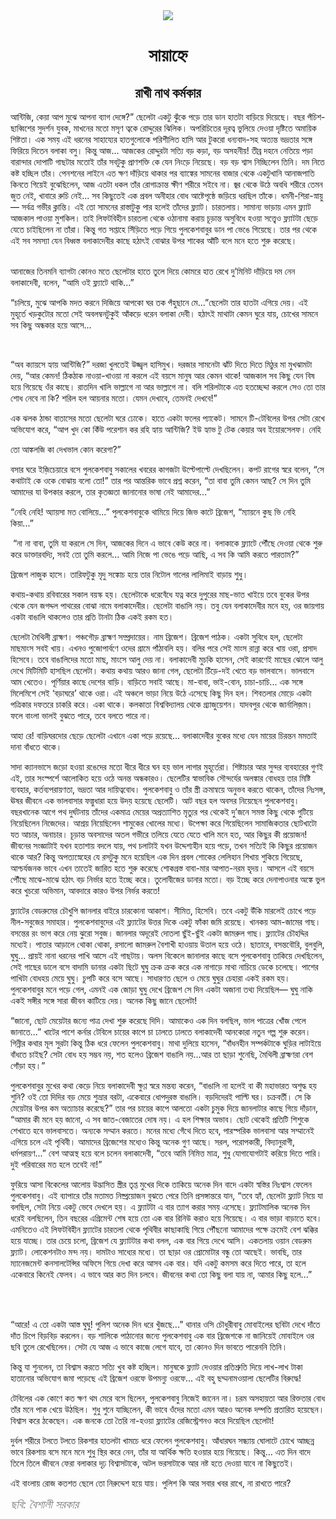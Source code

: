 <div align=center> <img src="./../metadata/images/rabibasariya/সায়াহ্নে.jpg" align="center" ></div>
<h1 align=center>সায়াহ্নে</h1>
<h2 align=center>রাখী নাথ কর্মকার</h2>
<div><p>&#x986;&#x9A8;&#x9CD;&#x99F;&#x9BF;&#x99C;&#x9BF;, &#x995;&#x9C7;&#x9DF;&#x9BE; &#x986;&#x9AA; &#x9AE;&#x9C1;&#x99D;&#x9C7; &#x986;&#x9AA;&#x9A8;&#x9BE; &#x9AC;&#x9CD;&#x9AF;&#x9BE;&#x997; &#x9A6;&#x9C7;&#x999;&#x9CD;&#x997;&#x9C7;?&#x201D; &#x99B;&#x9C7;&#x9B2;&#x9C7;&#x99F;&#x9BE; &#x98F;&#x995;&#x99F;&#x9C1; &#x99D;&#x9C1;&#x981;&#x995;&#x9C7; &#x9AA;&#x9DC;&#x9C7; &#x9A4;&#x9BE;&#x9B0; &#x9A1;&#x9BE;&#x9A8; &#x9B9;&#x9BE;&#x9A4;&#x99F;&#x9BE; &#x9AC;&#x9BE;&#x9DC;&#x9BF;&#x9DF;&#x9C7; &#x9A6;&#x9BF;&#x9DF;&#x9C7;&#x99B;&#x9C7;&#x964; &#x9AC;&#x99B;&#x9B0; &#x9AA;&#x981;&#x99A;&#x9BF;&#x9B6;-&#x99B;&#x9BE;&#x9AC;&#x9CD;&#x9AC;&#x9BF;&#x9B6;&#x9C7;&#x9B0; &#x9B8;&#x9C1;&#x9A6;&#x9B0;&#x9CD;&#x9B6;&#x9A8; &#x9AF;&#x9C1;&#x9AC;&#x995;, &#x9AE;&#x9BE;&#x996;&#x9A8;&#x9C7;&#x9B0; &#x9AE;&#x9A4;&#x9CB; &#x9AE;&#x9B8;&#x9C3;&#x9A3; &#x9A4;&#x9CD;&#x9AC;&#x995;&#x9C7; &#x9B0;&#x9CB;&#x9A6;&#x9CD;&#x9A6;&#x9C1;&#x9B0;&#x9C7;&#x9B0; &#x99D;&#x9BF;&#x9B2;&#x9BF;&#x995;&#x964; &#x985;&#x9AA;&#x9B0;&#x9BF;&#x99A;&#x9BF;&#x9A4;&#x9C7;&#x9B0; &#x9A6;&#x9C2;&#x9B0;&#x9A4;&#x9CD;&#x9AC; &#x9AD;&#x9C1;&#x9B2;&#x9BF;&#x9DF;&#x9C7; &#x9A6;&#x9C7;&#x993;&#x9DF;&#x9BE; &#x9A6;&#x9C3;&#x9B7;&#x9CD;&#x99F;&#x9BF;&#x9A4;&#x9C7; &#x985;&#x9AE;&#x9BE;&#x9DF;&#x9BF;&#x995; &#x9B6;&#x9BF;&#x9B7;&#x9CD;&#x99F;&#x9A4;&#x9BE;&#x964; &#x98F;&#x995; &#x9B8;&#x9AE;&#x9DF; &#x98F;&#x987; &#x9A7;&#x9B0;&#x9A8;&#x9C7;&#x9B0; &#x9B8;&#x9BE;&#x9B9;&#x9BE;&#x9AF;&#x9CD;&#x9AF;&#x9C7;&#x9B0; &#x9B9;&#x9BE;&#x9A4;&#x997;&#x9C1;&#x9B2;&#x9CB;&#x995;&#x9C7; &#x9AA;&#x9B0;&#x9BF;&#x9B6;&#x9C0;&#x9B2;&#x9BF;&#x9A4; &#x9B9;&#x9BE;&#x9B8;&#x9BF; &#x986;&#x9B0; &#x99F;&#x9C1;&#x995;&#x9B0;&#x9CB; &#x9A7;&#x9A8;&#x9CD;&#x9AF;&#x9AC;&#x9BE;&#x9A6;-&#x9B8;&#x9B9; &#x985;&#x9A4;&#x9CD;&#x9AF;&#x9A8;&#x9CD;&#x9A4; &#x9AD;&#x9A6;&#x9CD;&#x9B0;&#x9A4;&#x9BE;&#x9B0; &#x9B8;&#x999;&#x9CD;&#x997;&#x9C7; &#x9AB;&#x9BF;&#x9B0;&#x9BF;&#x9DF;&#x9C7; &#x9A6;&#x9BF;&#x9A4;&#x9C7;&#x9A8; &#x9AC;&#x9B2;&#x9BE;&#x995;&#x9BE; &#x9AC;&#x9B8;&#x9C1;&#x964; &#x995;&#x9BF;&#x9A8;&#x9CD;&#x9A4;&#x9C1; &#x986;&#x99C;... &#x986;&#x99C;&#x995;&#x9C7;&#x9B0; &#x9B0;&#x9CB;&#x9A6;&#x9CD;&#x9A6;&#x9C1;&#x9B0;&#x99F;&#x9BE; &#x9B8;&#x9A4;&#x9CD;&#x9AF;&#x9BF; &#x9AC;&#x9DC; &#x995;&#x9DC;&#x9BE;, &#x9AC;&#x9DC; &#x985;&#x9B8;&#x9B9;&#x9A8;&#x9C0;&#x9DF;! &#x9A4;&#x9C0;&#x9AC;&#x9CD;&#x9B0; &#x9A6;&#x9B9;&#x9A8;&#x9C7; &#x9A8;&#x9C7;&#x9A4;&#x9BF;&#x9DF;&#x9C7; &#x9AA;&#x9DC;&#x9BE; &#x9AC;&#x9BE;&#x9B0;&#x9BE;&#x9A8;&#x9CD;&#x9A6;&#x9BE;&#x9B0; &#x9A6;&#x9CB;&#x9AA;&#x9BE;&#x99F;&#x9BF; &#x997;&#x9BE;&#x99B;&#x99F;&#x9BE;&#x9B0; &#x9AE;&#x9A4;&#x9CB;&#x987; &#x9A4;&#x9BE;&#x981;&#x9B0; &#x9B8;&#x9AC;&#x99F;&#x9C1;&#x995;&#x9C1; &#x9AA;&#x9CD;&#x9B0;&#x9BE;&#x9A3;&#x9B6;&#x995;&#x9CD;&#x9A4;&#x9BF; &#x995;&#x9C7; &#x9AF;&#x9C7;&#x9A8; &#x9A8;&#x9BF;&#x982;&#x9DC;&#x9C7; &#x9A8;&#x9BF;&#x9DF;&#x9C7;&#x99B;&#x9C7;&#x964; &#x9AC;&#x9DC; &#x9AC;&#x9DC; &#x9B6;&#x9CD;&#x9AC;&#x9BE;&#x9B8; &#x9A8;&#x9BF;&#x99A;&#x9CD;&#x99B;&#x9BF;&#x9B2;&#x9C7;&#x9A8; &#x9A4;&#x9BF;&#x9A8;&#x9BF;&#x964; &#x9A6;&#x9AE; &#x9A8;&#x9BF;&#x9A4;&#x9C7; &#x995;&#x9B7;&#x9CD;&#x99F; &#x9B9;&#x99A;&#x9CD;&#x99B;&#x9BF;&#x9B2; &#x9A4;&#x9BE;&#x981;&#x9B0;&#x964; &#x9AA;&#x9C7;&#x9A8;&#x9B6;&#x9A8;&#x9C7;&#x9B0; &#x9B2;&#x9BE;&#x987;&#x9A8;&#x9C7; &#x98F;&#x9A4; &#x995;&#x9CD;&#x9B7;&#x9A3; &#x9A6;&#x9BE;&#x981;&#x9DC;&#x9BF;&#x9DF;&#x9C7; &#x9A5;&#x9BE;&#x995;&#x9BE;&#x9B0; &#x9AA;&#x9B0; &#x9AC;&#x9CD;&#x9AF;&#x9BE;&#x999;&#x9CD;&#x995;&#x9C7;&#x9B0; &#x9B8;&#x9BE;&#x9AE;&#x9A8;&#x9C7;&#x9B0; &#x9AC;&#x9BE;&#x99C;&#x9BE;&#x9B0; &#x9A5;&#x9C7;&#x995;&#x9C7; &#x98F;&#x995;&#x99F;&#x9C1;&#x996;&#x9BE;&#x9A8;&#x9BF; &#x986;&#x9A8;&#x9BE;&#x99C;&#x9AA;&#x9BE;&#x9A4;&#x9BF; &#x995;&#x9BF;&#x9A8;&#x9A4;&#x9C7; &#x997;&#x9BF;&#x9DF;&#x9C7;&#x987; &#x9AC;&#x9C1;&#x99D;&#x9C7;&#x99B;&#x9BF;&#x9B2;&#x9C7;&#x9A8;, &#x986;&#x99C; &#x98F;&#x9A4;&#x99F;&#x9BE; &#x9A7;&#x995;&#x9B2; &#x9A4;&#x9BE;&#x981;&#x9B0; &#x9B0;&#x9CB;&#x997;&#x9BE;&#x995;&#x9CD;&#x9B0;&#x9BE;&#x9A8;&#x9CD;&#x9A4; &#x995;&#x9CD;&#x9B7;&#x9C0;&#x9A3; &#x9B6;&#x9B0;&#x9C0;&#x9B0;&#x9C7; &#x9B8;&#x987;&#x9AC;&#x9C7; &#x9A8;&#x9BE;&#x964; &#x99C;&#x9CD;&#x9AC;&#x9B0; &#x9A5;&#x9C7;&#x995;&#x9C7; &#x989;&#x9A0;&#x9C7; &#x985;&#x9AC;&#x9A7;&#x9BF; &#x9B6;&#x9B0;&#x9C0;&#x9B0;&#x9C7; &#x9A4;&#x9C7;&#x9AE;&#x9A8; &#x99C;&#x9C1;&#x9A4; &#x9A8;&#x9C7;&#x987;, &#x996;&#x9BE;&#x9AC;&#x9BE;&#x9B0;&#x9C7; &#x9B0;&#x9C1;&#x99A;&#x9BF; &#x9A8;&#x9C7;&#x987;... &#x9B8;&#x9AC; &#x995;&#x9BF;&#x99B;&#x9C1;&#x9A4;&#x9C7;&#x987; &#x98F;&#x995; &#x9AA;&#x9CD;&#x9B0;&#x9AC;&#x9B2; &#x985;&#x9A8;&#x9C0;&#x9B9;&#x9BE;&#x9B0; &#x9AC;&#x9CB;&#x9A7; &#x986;&#x9B7;&#x9CD;&#x99F;&#x9C7;&#x9AA;&#x9C3;&#x9B7;&#x9CD;&#x9A0;&#x9C7; &#x99C;&#x9DC;&#x9BF;&#x9DF;&#x9C7; &#x9A7;&#x9B0;&#x99B;&#x9BF;&#x9B2; &#x9A4;&#x9BE;&#x981;&#x995;&#x9C7;&#x964; &#x9A7;&#x9AE;&#x9A8;&#x9C0;-&#x9B6;&#x9BF;&#x9B0;&#x9BE;-&#x9B8;&#x9CD;&#x9A8;&#x9BE;&#x9DF;&#x9C1;&#x2014; &#x9B8;&#x9B0;&#x9CD;&#x9AC;&#x9A4;&#x9CD;&#x9B0; &#x997;&#x9AD;&#x9C0;&#x9B0; &#x995;&#x9CD;&#x9B2;&#x9BE;&#x9A8;&#x9CD;&#x9A4;&#x9BF;&#x964; &#x98F;&#x987; &#x9A4;&#x9CB; &#x9B8;&#x9BE;&#x9AE;&#x9A8;&#x9C7;&#x9B0; &#x9B0;&#x9BE;&#x9B8;&#x9CD;&#x9A4;&#x9BE;&#x99F;&#x9C1;&#x995;&#x9C1; &#x9AA;&#x9BE;&#x9B0; &#x9B9;&#x9B2;&#x9C7;&#x987; &#x9A4;&#x9BE;&#x981;&#x9A6;&#x9C7;&#x9B0; &#x9AB;&#x9CD;&#x9B2;&#x9CD;&#x9AF;&#x9BE;&#x99F;&#x964; &#x99A;&#x9BE;&#x9B0;&#x9A4;&#x9B2;&#x9BE;&#x9DF;&#x964; &#x9B8;&#x9BE;&#x9AE;&#x9BE;&#x9A8;&#x9CD;&#x9AF; &#x9AD;&#x9BE;&#x9DC;&#x9BE;&#x9DF; &#x98F;&#x9AE;&#x9A8; &#x9AB;&#x9CD;&#x9B2;&#x9CD;&#x9AF;&#x9BE;&#x99F; &#x986;&#x99C;&#x995;&#x9BE;&#x9B2; &#x9AA;&#x9BE;&#x993;&#x9DF;&#x9BE; &#x9AE;&#x9C1;&#x9B6;&#x995;&#x9BF;&#x9B2;&#x964; &#x9A4;&#x9BE;&#x987; &#x9B2;&#x9BF;&#x9AB;&#x99F;&#x9AC;&#x9BF;&#x9B9;&#x9C0;&#x9A8; &#x99A;&#x9BE;&#x9B0;&#x9A4;&#x9B2;&#x9BE; &#x9A5;&#x9C7;&#x995;&#x9C7; &#x993;&#x9A0;&#x9BE;&#x9A8;&#x9BE;&#x9AE;&#x9BE; &#x995;&#x9B0;&#x9BE;&#x9DF; &#x99A;&#x9C2;&#x9DC;&#x9BE;&#x9A8;&#x9CD;&#x9A4; &#x985;&#x9B8;&#x9C1;&#x9AC;&#x9BF;&#x9A7;&#x9C7; &#x9B9;&#x993;&#x9DF;&#x9BE; &#x9B8;&#x9A4;&#x9CD;&#x9A4;&#x9CD;&#x9AC;&#x9C7;&#x993; &#x9AB;&#x9CD;&#x9B2;&#x9CD;&#x9AF;&#x9BE;&#x99F;&#x99F;&#x9BE; &#x99B;&#x9C7;&#x9DC;&#x9C7; &#x9AF;&#x9C7;&#x9A4;&#x9C7; &#x99A;&#x9BE;&#x987;&#x99B;&#x9BF;&#x9B2;&#x9C7;&#x9A8; &#x9A8;&#x9BE; &#x9A4;&#x9BE;&#x981;&#x9B0;&#x9BE;&#x964; &#x995;&#x9BF;&#x9A8;&#x9CD;&#x9A4;&#x9C1; &#x997;&#x9A4; &#x9B8;&#x9AA;&#x9CD;&#x9A4;&#x9BE;&#x9B9;&#x9C7; &#x9B8;&#x9BF;&#x981;&#x9DC;&#x9BF;&#x9A4;&#x9C7; &#x9AA;&#x9DC;&#x9C7; &#x997;&#x9BF;&#x9DF;&#x9C7; &#x9AA;&#x9C1;&#x9B2;&#x995;&#x9C7;&#x9B6;&#x9AC;&#x9BE;&#x9AC;&#x9C1;&#x9B0; &#x9A1;&#x9BE;&#x9A8; &#x9AA;&#x9BE; &#x9AD;&#x9C7;&#x999;&#x9C7; &#x997;&#x9BF;&#x9DF;&#x9C7;&#x99B;&#x9C7;&#x964; &#x9A4;&#x9BE;&#x9B0; &#x9AA;&#x9B0; &#x9A5;&#x9C7;&#x995;&#x9C7; &#x98F;&#x987; &#x9B8;&#x9AC; &#x9B8;&#x9AE;&#x9B8;&#x9CD;&#x9AF;&#x9BE; &#x9AF;&#x9C7;&#x9A8; &#x9AC;&#x9BF;&#x9A7;&#x9CD;&#x9AC;&#x9B8;&#x9CD;&#x9A4; &#x9AC;&#x9B2;&#x9BE;&#x995;&#x9BE;&#x9A6;&#x9C7;&#x9AC;&#x9C0;&#x9B0; &#x995;&#x9BE;&#x99B;&#x9C7; &#x9B9;&#x9A0;&#x9BE;&#x9CE;&#x987; &#x9AC;&#x9CB;&#x99D;&#x9BE;&#x9B0; &#x989;&#x9AA;&#x9B0; &#x9B6;&#x9BE;&#x995;&#x9C7;&#x9B0; &#x986;&#x981;&#x99F;&#x9BF; &#x9AC;&#x9B2;&#x9C7; &#x9AE;&#x9A8;&#x9C7; &#x9B9;&#x9A4;&#x9C7; &#x9B6;&#x9C1;&#x9B0;&#x9C1; &#x995;&#x9B0;&#x9C7;&#x99B;&#x9C7;&#x964;&#xA0; &#xA0; &#xA0; &#xA0; &#xA0; &#xA0; &#xA0; &#xA0; &#xA0; &#xA0;&#xA0;</p><p>&#x986;&#x9A8;&#x9BE;&#x99C;&#x9C7;&#x9B0; &#x9A4;&#x9BF;&#x9A8;&#x9AE;&#x9A8;&#x9BF; &#x9AC;&#x9CD;&#x9AF;&#x9BE;&#x997;&#x99F;&#x9BE; &#x995;&#x9CB;&#x9A8;&#x993; &#x9AE;&#x9A4;&#x9C7; &#x99B;&#x9C7;&#x9B2;&#x9C7;&#x99F;&#x9BE;&#x9B0; &#x9B9;&#x9BE;&#x9A4;&#x9C7; &#x9A4;&#x9C1;&#x9B2;&#x9C7; &#x9A6;&#x9BF;&#x9DF;&#x9C7; &#x995;&#x9CB;&#x9AE;&#x9B0;&#x9C7; &#x9B9;&#x9BE;&#x9A4; &#x9B0;&#x9C7;&#x996;&#x9C7; &#x9A6;&#x9C1;&#x2019;&#x9AE;&#x9BF;&#x9A8;&#x9BF;&#x99F; &#x9A6;&#x9BE;&#x981;&#x9DC;&#x9BF;&#x9DF;&#x9C7; &#x9A6;&#x9AE; &#x9A8;&#x9C7;&#x9A8; &#x9AC;&#x9B2;&#x9BE;&#x995;&#x9BE;&#x9A6;&#x9C7;&#x9AC;&#x9C0;, &#x9AC;&#x9B2;&#x9C7;&#x9A8;, &#x201C;&#x986;&#x9AE;&#x9BF; &#x993;&#x987; &#x9AB;&#x9CD;&#x9B2;&#x9CD;&#x9AF;&#x9BE;&#x99F;&#x9C7; &#x9A5;&#x9BE;&#x995;&#x9BF;...&#x201D;&#xA0; &#xA0;</p><p>&#x201C;&#x99A;&#x9B2;&#x9BF;&#x9DF;&#x9C7;, &#x9AE;&#x9C1;&#x99D;&#x9C7; &#x986;&#x9AA;&#x995;&#x9BF; &#x9AE;&#x9A6;&#x9A4; &#x995;&#x9B0;&#x9A8;&#x9C7; &#x9A6;&#x9BF;&#x99C;&#x9BF;&#x9DF;&#x9C7; &#x986;&#x9AA;&#x995;&#x9CB; &#x998;&#x9B0; &#x9A4;&#x995; &#x9AA;&#x981;&#x9B9;&#x9C1;&#x99B;&#x9BE;&#x9A8;&#x9C7; &#x9AE;&#x9C7;...&#x201D;&#x99B;&#x9C7;&#x9B2;&#x9C7;&#x99F;&#x9BE; &#x9A4;&#x9BE;&#x9B0; &#x9B9;&#x9BE;&#x9A4;&#x99F;&#x9BE; &#x98F;&#x997;&#x9BF;&#x9DF;&#x9C7; &#x9A6;&#x9C7;&#x9DF;&#x964; &#x98F;&#x987; &#x9AE;&#x9C1;&#x9B9;&#x9C2;&#x9B0;&#x9CD;&#x9A4;&#x9C7; &#x996;&#x9DC;&#x995;&#x9C1;&#x99F;&#x9CB;&#x9B0; &#x9AE;&#x9A4;&#x9CB; &#x9B8;&#x9C7;&#x987; &#x985;&#x9AC;&#x9B2;&#x9AE;&#x9CD;&#x9AC;&#x9A8;&#x99F;&#x9C1;&#x995;&#x9C1;&#x987; &#x986;&#x981;&#x995;&#x9DC;&#x9C7; &#x9A7;&#x9B0;&#x9C7;&#x9A8; &#x9AC;&#x9B2;&#x9BE;&#x995;&#x9BE; &#x9A6;&#x9C7;&#x9AC;&#x9C0;&#x964; &#x9B9;&#x9A0;&#x9BE;&#x9CE;&#x987; &#x9AE;&#x9BE;&#x9A5;&#x9BE;&#x99F;&#x9BE; &#x995;&#x9C7;&#x9AE;&#x9A8; &#x998;&#x9C1;&#x9B0;&#x9C7; &#x9AF;&#x9BE;&#x9DF;, &#x99A;&#x9CB;&#x996;&#x9C7;&#x9B0; &#x9B8;&#x9BE;&#x9AE;&#x9A8;&#x9C7; &#x9B8;&#x9AC; &#x995;&#x9BF;&#x99B;&#x9C1; &#x985;&#x9A8;&#x9CD;&#x9A7;&#x995;&#x9BE;&#x9B0; &#x9B9;&#x9DF;&#x9C7; &#x986;&#x9B8;&#x9C7;...&#xA0; &#xA0; &#xA0; &#xA0;&#xA0;</p><p>&#xA0;</p><p>&#x201C;&#x985;&#x9AC; &#x995;&#x9CD;&#x9AF;&#x9BE;&#x9DF;&#x9B8;&#x9C7; &#x9B9;&#x9CD;&#x9AF;&#x9BE;&#x9DF; &#x986;&#x9A8;&#x9CD;&#x99F;&#x9BF;&#x99C;&#x9BF;?&#x201D; &#x9A6;&#x9B0;&#x99C;&#x9BE; &#x996;&#x9C1;&#x9B2;&#x9A4;&#x9C7;&#x987; &#x989;&#x99C;&#x9CD;&#x99C;&#x9CD;&#x9AC;&#x9B2; &#x9B9;&#x9BE;&#x9B8;&#x9BF;&#x9AE;&#x9C1;&#x996;&#x964; &#x9A6;&#x9B0;&#x99C;&#x9BE;&#x9B0; &#x9B8;&#x9BE;&#x9AE;&#x9A8;&#x9C7;&#x99F;&#x9BE; &#x99D;&#x9BE;&#x981;&#x99F; &#x9A6;&#x9BF;&#x9A4;&#x9C7; &#x9A6;&#x9BF;&#x9A4;&#x9C7; &#x9AE;&#x9BF;&#x9A0;&#x9C1;&#x9B0; &#x9AE;&#x9BE; &#x9AE;&#x9C1;&#x996;&#x99D;&#x9BE;&#x9AE;&#x99F;&#x9BE; &#x9A6;&#x9C7;&#x9DF;, &#x201C;&#x986;&#x9B0; &#x995;&#x9C7;&#x9AE;&#x9A8;! &#x9A0;&#x9BF;&#x995;&#x9A0;&#x9BE;&#x995; &#x9A8;&#x9BE;&#x993;&#x9DF;&#x9BE;-&#x996;&#x9BE;&#x993;&#x9DF;&#x9BE; &#x9A8;&#x9BE; &#x995;&#x9B0;&#x9B2;&#x9C7; &#x98F;&#x987; &#x9AC;&#x9DF;&#x9B8;&#x9C7; &#x9AE;&#x9BE;&#x9A8;&#x9C1;&#x9B7; &#x986;&#x9B0; &#x995;&#x9C7;&#x9AE;&#x9A8; &#x9A5;&#x9BE;&#x995;&#x9C7;! &#x986;&#x99C;&#x995;&#x9BE;&#x9B2; &#x9B8;&#x9AC; &#x995;&#x9BF;&#x99B;&#x9C1; &#x9AF;&#x9C7;&#x9A8; &#x9AC;&#x9BF;&#x9B7; &#x9B9;&#x9DF;&#x9C7; &#x997;&#x9BF;&#x9DF;&#x9C7;&#x99B;&#x9C7; &#x993;&#x981;&#x9B0; &#x995;&#x9BE;&#x99B;&#x9C7;&#x964; &#x9B0;&#x9BE;&#x9A4;&#x9A6;&#x9BF;&#x9A8; &#x996;&#x9BE;&#x9B2;&#x9BF; &#x9AD;&#x9BE;&#x9B2;&#x9CD;&#x9B2;&#x9BE;&#x997;&#x9C7; &#x9A8;&#x9BE; &#x986;&#x9B0; &#x9AD;&#x9BE;&#x9B2;&#x9CD;&#x9B2;&#x9BE;&#x997;&#x9C7; &#x9A8;&#x9BE;&#x964; &#x9AC;&#x9B2;&#x9BF; &#x9B6;&#x9B0;&#x9BF;&#x9B2;&#x99F;&#x9BE;&#x995;&#x9C7; &#x98F;&#x9A4; &#x9B9;&#x9A4;&#x99A;&#x9CD;&#x99B;&#x9C7;&#x9A6;&#x9CD;&#x9A6;&#x9BE; &#x995;&#x9B0;&#x9B2;&#x9C7; &#x9B8;&#x9C7;&#x993; &#x9A4;&#x9CB; &#x9A4;&#x9BE;&#x9B0; &#x9B6;&#x9CB;&#x9A7; &#x9A8;&#x9C7;&#x9AC;&#x9C7; &#x9A8;&#x9BE; &#x995;&#x9BF;? &#x9B6;&#x9B0;&#x9BF;&#x9B2; &#x9B9;&#x9B2; &#x986;&#x9DF;&#x9A8;&#x9BE;&#x9B0; &#x9AE;&#x9A4;&#x9CB;&#x964; &#x9AF;&#x9C7;&#x9AE;&#x9A8; &#x9A6;&#x9C7;&#x996;&#x9BE;&#x9AC;&#x9C7;, &#x9A4;&#x9C7;&#x9AE;&#x9A8;&#x987; &#x9A6;&#x9C7;&#x996;&#x9AC;&#x9C7;!&#x201D;&#xA0; &#xA0; &#xA0; &#xA0;&#xA0;</p><p>&#x98F;&#x995; &#x99D;&#x9B2;&#x995; &#x9A0;&#x9BE;&#x9A8;&#x9CD;&#x9A1;&#x9BE; &#x9AC;&#x9BE;&#x9A4;&#x9BE;&#x9B8;&#x9C7;&#x9B0; &#x9AE;&#x9A4;&#x9CB; &#x99B;&#x9C7;&#x9B2;&#x9C7;&#x99F;&#x9BE; &#x998;&#x9B0;&#x9C7; &#x9A2;&#x9CB;&#x995;&#x9C7;&#x964; &#x9B9;&#x9BE;&#x9A4;&#x9C7; &#x98F;&#x995;&#x99F;&#x9BE; &#x9AB;&#x9B2;&#x9C7;&#x9B0; &#x9AA;&#x9CD;&#x9AF;&#x9BE;&#x995;&#x9C7;&#x99F;&#x964; &#x9B8;&#x9BE;&#x9AE;&#x9A8;&#x9C7; &#x99F;&#x9BF;-&#x99F;&#x9C7;&#x9AC;&#x9BF;&#x9B2;&#x9C7;&#x9B0; &#x989;&#x9AA;&#x9B0; &#x9B8;&#x9C7;&#x99F;&#x9BE; &#x9B0;&#x9C7;&#x996;&#x9C7; &#x985;&#x9AD;&#x9BF;&#x9AF;&#x9CB;&#x997; &#x995;&#x9B0;&#x9C7;, &#x201C;&#x986;&#x9AA; &#x996;&#x9C1;&#x9A6; &#x995;&#x9CB; &#x995;&#x9BF;&#x981;&#x989; &#x9AA;&#x9B0;&#x9C7;&#x9B6;&#x9BE;&#x9A8; &#x995;&#x9B0; &#x9B0;&#x9B9;&#x9BF; &#x9B9;&#x9CD;&#x9AF;&#x9BE;&#x9DF; &#x986;&#x9A8;&#x9CD;&#x99F;&#x9BF;&#x99C;&#x9BF;? &#x987;&#x989; &#x9B9;&#x9CD;&#x9AF;&#x9BE;&#x9AD; &#x99F;&#x9C1; &#x99F;&#x9C7;&#x995; &#x995;&#x9C7;&#x9DF;&#x9BE;&#x9B0; &#x985;&#x9AC; &#x987;&#x9DF;&#x9CB;&#x9B0;&#x9B8;&#x9C7;&#x9B2;&#x9AB;&#x964; &#x9A8;&#x9C7;&#x9B9;&#x9BF;&#xA0;</p><p>&#x9A4;&#x9CB; &#x986;&#x999;&#x9CD;&#x995;&#x9B2;&#x99C;&#x9BF; &#x995;&#x9BE; &#x9A6;&#x9C7;&#x996;&#x9AD;&#x9BE;&#x9B2; &#x995;&#x9CB;&#x9A8; &#x995;&#x9B0;&#x9C7;&#x997;&#x9BE;?&#x201D;&#xA0; &#xA0;</p><p>&#x9AC;&#x9B8;&#x9BE;&#x9B0; &#x998;&#x9B0;&#x9C7; &#x987;&#x99C;&#x9BC;&#x9BF;&#x99A;&#x9C7;&#x9DF;&#x9BE;&#x9B0;&#x9C7; &#x9AC;&#x9B8;&#x9C7; &#x9AA;&#x9C1;&#x9B2;&#x995;&#x9C7;&#x9B6;&#x9AC;&#x9BE;&#x9AC;&#x9C1; &#x9B8;&#x995;&#x9BE;&#x9B2;&#x9C7;&#x9B0; &#x996;&#x9AC;&#x9B0;&#x9C7;&#x9B0; &#x995;&#x9BE;&#x997;&#x99C;&#x99F;&#x9BE; &#x989;&#x9B2;&#x9CD;&#x99F;&#x9C7;&#x9AA;&#x9BE;&#x9B2;&#x9CD;&#x99F;&#x9C7; &#x9A6;&#x9C7;&#x996;&#x99B;&#x9BF;&#x9B2;&#x9C7;&#x9A8;&#x964; &#x995;&#x9AA;&#x99F; &#x9B0;&#x9BE;&#x997;&#x9C7;&#x9B0; &#x9B8;&#x9CD;&#x9AC;&#x9B0;&#x9C7; &#x9AC;&#x9B2;&#x9C7;&#x9A8;, &#x201C;&#x9B8;&#x9C7; &#x995;&#x9A5;&#x9BE;&#x99F;&#x9BE;&#x987; &#x995;&#x9C7; &#x993;&#x995;&#x9C7; &#x9AC;&#x9CB;&#x99D;&#x9BE;&#x9DF; &#x9AC;&#x9B2;&#x9CB; &#x9A4;&#x9CB;!&#x201D; &#x9A4;&#x9BE;&#x9B0; &#x9AA;&#x9B0; &#x986;&#x9A8;&#x9CD;&#x9A4;&#x9B0;&#x9BF;&#x995; &#x9AD;&#x9BE;&#x9AC;&#x9C7; &#x9AA;&#x9CD;&#x9B0;&#x9B6;&#x9CD;&#x9A8; &#x995;&#x9B0;&#x9C7;&#x9A8;, &#x201C;&#x9A4;&#x9BE; &#x9AC;&#x9BE;&#x9AC;&#x9BE; &#x9A4;&#x9C1;&#x9AE;&#x9BF; &#x995;&#x9C7;&#x9AE;&#x9A8; &#x986;&#x99B;? &#x9B8;&#x9C7; &#x9A6;&#x9BF;&#x9A8; &#x9A4;&#x9C1;&#x9AE;&#x9BF; &#x986;&#x9AE;&#x9BE;&#x9A6;&#x9C7;&#x9B0; &#x9AF;&#x9BE; &#x989;&#x9AA;&#x995;&#x9BE;&#x9B0; &#x995;&#x9B0;&#x9B2;&#x9C7;, &#x9A4;&#x9BE;&#x9B0; &#x995;&#x9C3;&#x9A4;&#x99C;&#x9CD;&#x99E;&#x9A4;&#x9BE; &#x99C;&#x9BE;&#x9A8;&#x9BE;&#x9A8;&#x9CB;&#x9B0; &#x9AD;&#x9BE;&#x9B7;&#x9BE; &#x9A8;&#x9C7;&#x987; &#x986;&#x9AE;&#x9BE;&#x9A6;&#x9C7;&#x9B0;...&#x201D;&#xA0;&#xA0;</p><p>&#x201C;&#x9A8;&#x9C7;&#x9B9;&#x9BF; &#x9A8;&#x9C7;&#x9B9;&#x9BF;! &#x985;&#x9CD;&#x9AF;&#x9BE;&#x9DF;&#x9B8;&#x9BE; &#x9AE;&#x9A4; &#x9AC;&#x9CB;&#x9B2;&#x9BF;&#x9DF;&#x9C7;...&#x201D; &#x9AA;&#x9C1;&#x9B2;&#x995;&#x9C7;&#x9B6;&#x9AC;&#x9BE;&#x9AC;&#x9C1;&#x995;&#x9C7; &#x9A5;&#x9BE;&#x9AE;&#x9BF;&#x9DF;&#x9C7; &#x9A6;&#x9BF;&#x9DF;&#x9C7; &#x99C;&#x9BF;&#x9AD; &#x995;&#x9BE;&#x99F;&#x9C7; &#x9AC;&#x9CD;&#x9B0;&#x9BF;&#x99C;&#x9C7;&#x9B6;, &#x201C;&#x9AE;&#x9CD;&#x9AF;&#x9BE;&#x9DF;&#x9A8;&#x9C7; &#x995;&#x9C1;&#x99B; &#x9AD;&#x9BF; &#x9A8;&#x9C7;&#x9B9;&#x9BF; &#x995;&#x9BF;&#x9DF;&#x9BE;...&#x201D;&#xA0;&#xA0;</p><p>&#xA0;&#x201C;&#x9A8;&#x9BE; &#x9A8;&#x9BE; &#x9AC;&#x9BE;&#x9AC;&#x9BE;, &#x9A4;&#x9C1;&#x9AE;&#x9BF; &#x9AF;&#x9BE; &#x995;&#x9B0;&#x9B2;&#x9C7; &#x9B8;&#x9C7; &#x9A6;&#x9BF;&#x9A8;, &#x986;&#x99C;&#x995;&#x9C7;&#x9B0; &#x9A6;&#x9BF;&#x9A8;&#x9C7; &#x98F; &#x9AD;&#x9BE;&#x9AC;&#x9C7; &#x995;&#x9C7;&#x989; &#x995;&#x9B0;&#x9C7; &#x9A8;&#x9BE;&#x964; &#x9AC;&#x9B2;&#x9BE;&#x995;&#x9BE;&#x995;&#x9C7; &#x9AB;&#x9CD;&#x9B2;&#x9CD;&#x9AF;&#x9BE;&#x99F;&#x9C7; &#x9AA;&#x9CC;&#x981;&#x99B;&#x9C7; &#x9A6;&#x9C7;&#x993;&#x9DF;&#x9BE; &#x9A5;&#x9C7;&#x995;&#x9C7; &#x9B6;&#x9C1;&#x9B0;&#x9C1; &#x995;&#x9B0;&#x9C7; &#x9A1;&#x9BE;&#x995;&#x9CD;&#x9A4;&#x9BE;&#x9B0;&#x9AC;&#x9A6;&#x9CD;&#x9AF;&#x9BF;, &#x9B8;&#x9AC;&#x987; &#x9A4;&#x9CB; &#x9A4;&#x9C1;&#x9AE;&#x9BF; &#x995;&#x9B0;&#x9B2;&#x9C7;... &#x986;&#x9AE;&#x9BF; &#x9A8;&#x9BF;&#x99C;&#x9C7; &#x9AA;&#x9BE; &#x9AD;&#x9C7;&#x999;&#x9C7; &#x9AA;&#x9DC;&#x9C7; &#x986;&#x99B;&#x9BF;, &#x98F; &#x9B8;&#x9AC; &#x995;&#x9BF; &#x986;&#x9AE;&#x9BF; &#x995;&#x9B0;&#x9A4;&#x9C7; &#x9AA;&#x9BE;&#x9B0;&#x9A4;&#x9BE;&#x9AE;?&#x201D;&#xA0; &#xA0; &#xA0; &#xA0;</p><p>&#x9AC;&#x9CD;&#x9B0;&#x9BF;&#x99C;&#x9C7;&#x9B6; &#x9B2;&#x9BE;&#x99C;&#x9C1;&#x995; &#x9B9;&#x9BE;&#x9B8;&#x9C7;&#x964; &#x9A4;&#x9BE;&#x9B0;&#x9BF;&#x9AB;&#x99F;&#x9C1;&#x995;&#x9C1; &#x9AE;&#x9C3;&#x9A6;&#x9C1; &#x9B8;&#x999;&#x9CD;&#x995;&#x9CB;&#x99A; &#x9B9;&#x9DF;&#x9C7; &#x9A4;&#x9BE;&#x9B0; &#x9A8;&#x9BF;&#x99F;&#x9CB;&#x9B2; &#x997;&#x9BE;&#x9B2;&#x9C7;&#x9B0; &#x9B2;&#x9BE;&#x9B2;&#x9BF;&#x9AE;&#x9BE;&#x987; &#x9AC;&#x9BE;&#x9DC;&#x9BE;&#x9DF; &#x9B6;&#x9C1;&#x9A7;&#x9C1;&#x964;&#xA0; &#xA0;</p><p>&#x995;&#x9A5;&#x9BE;&#x9DF;-&#x995;&#x9A5;&#x9BE;&#x9DF; &#x9B0;&#x9AC;&#x9BF;&#x9AC;&#x9BE;&#x9B0;&#x9C7;&#x9B0; &#x9B8;&#x995;&#x9BE;&#x9B2; &#x9AC;&#x9DF;&#x9B8;&#x9CD;&#x995; &#x9B9;&#x9DF;&#x964; &#x99B;&#x9C7;&#x9B2;&#x9C7;&#x99F;&#x9BE;&#x995;&#x9C7; &#x9A7;&#x9B0;&#x9C7;&#x9AC;&#x9C7;&#x981;&#x9A7;&#x9C7; &#x9AF;&#x9A4;&#x9CD;&#x9A8; &#x995;&#x9B0;&#x9C7; &#x9A6;&#x9C1;&#x9AA;&#x9C1;&#x9B0;&#x9C7;&#x9B0; &#x9AE;&#x9BE;&#x99B;-&#x9AD;&#x9BE;&#x9A4; &#x996;&#x9BE;&#x987;&#x9DF;&#x9C7; &#x9A4;&#x9AC;&#x9C7; &#x9AC;&#x9C1;&#x995;&#x9C7;&#x9B0; &#x989;&#x9AA;&#x9B0; &#x9A5;&#x9C7;&#x995;&#x9C7; &#x9AF;&#x9C7;&#x9A8; &#x99C;&#x997;&#x9A6;&#x9CD;&#x9A6;&#x9B2; &#x9AA;&#x9BE;&#x9A5;&#x9B0;&#x9C7;&#x9B0; &#x9AC;&#x9CB;&#x99D;&#x9BE; &#x9A8;&#x9BE;&#x9AE;&#x9C7; &#x9AC;&#x9B2;&#x9BE;&#x995;&#x9BE;&#x9A6;&#x9C7;&#x9AC;&#x9C0;&#x9B0;&#x964; &#x99B;&#x9C7;&#x9B2;&#x9C7;&#x99F;&#x9BE; &#x9AC;&#x9BE;&#x999;&#x9BE;&#x9B2;&#x9BF; &#x9A8;&#x9DF;&#x964; &#x9A4;&#x9AC;&#x9C1; &#x9AF;&#x9C7;&#x9A8; &#x9AC;&#x9B2;&#x9BE;&#x995;&#x9BE;&#x9A6;&#x9C7;&#x9AC;&#x9C0;&#x9B0; &#x9AE;&#x9A8;&#x9C7; &#x9B9;&#x9DF;, &#x993;&#x9B0; &#x99C;&#x9BE;&#x9DF;&#x997;&#x9BE;&#x9DF; &#x98F;&#x995;&#x99F;&#x9BE; &#x9AC;&#x9BE;&#x999;&#x9BE;&#x9B2;&#x9BF; &#x9A5;&#x9BE;&#x995;&#x9B2;&#x9C7;&#x993; &#x9A4;&#x9BE;&#x9B0; &#x9AA;&#x9CD;&#x9B0;&#x9A4;&#x9BF; &#x99F;&#x9BE;&#x9A8;&#x99F;&#x9BE; &#x9A0;&#x9BF;&#x995; &#x98F;&#x995;&#x987; &#x9B0;&#x995;&#x9AE; &#x9B9;&#x9A4;&#x964;&#xA0; &#xA0; &#xA0; &#xA0;</p><p>&#x99B;&#x9C7;&#x9B2;&#x9C7;&#x99F;&#x9BE; &#x9AE;&#x9C8;&#x9A5;&#x9BF;&#x9B2;&#x9C0; &#x9AC;&#x9CD;&#x9B0;&#x9BE;&#x9B9;&#x9CD;&#x9AE;&#x9A3;&#x964; &#x9AA;&#x99E;&#x9CD;&#x99A;&#x997;&#x9CC;&#x9DC; &#x9AC;&#x9CD;&#x9B0;&#x9BE;&#x9B9;&#x9CD;&#x9AE;&#x9A3; &#x9B8;&#x9AE;&#x9CD;&#x9AA;&#x9CD;&#x9B0;&#x9A6;&#x9BE;&#x9DF;&#x9C7;&#x9B0;&#x964; &#x9A8;&#x9BE;&#x9AE; &#x9AC;&#x9CD;&#x9B0;&#x9BF;&#x99C;&#x9C7;&#x9B6;&#x964; &#x9AC;&#x9CD;&#x9B0;&#x9BF;&#x99C;&#x9C7;&#x9B6; &#x9AA;&#x9BE;&#x9A0;&#x995;&#x964; &#x98F;&#x995;&#x99F;&#x9BE; &#x9B8;&#x9C1;&#x9AC;&#x9BF;&#x9A7;&#x9C7; &#x9B9;&#x9B2;, &#x99B;&#x9C7;&#x9B2;&#x9C7;&#x99F;&#x9BE; &#x9AE;&#x9BE;&#x99B;&#x9AE;&#x9BE;&#x982;&#x9B8; &#x9B8;&#x9AC;&#x987; &#x996;&#x9BE;&#x9DF;&#x964; &#x98F;&#x996;&#x9A8;&#x993; &#x9AA;&#x9C1;&#x99C;&#x9CB;&#x9AA;&#x9BE;&#x9B0;&#x9CD;&#x9AC;&#x9A3;&#x9C7; &#x993;&#x9A6;&#x9C7;&#x9B0; &#x997;&#x9CD;&#x9B0;&#x9BE;&#x9AE;&#x9C7; &#x9AA;&#x9BE;&#x981;&#x9A0;&#x9BE;&#x9AC;&#x9B2;&#x9BF; &#x9B9;&#x9DF;&#x964; &#x9AC;&#x9B2;&#x9BF;&#x9B0; &#x9AA;&#x9B0;&#x9C7; &#x9B8;&#x9C7;&#x987; &#x9AE;&#x9BE;&#x982;&#x9B8; &#x9B0;&#x9BE;&#x9A8;&#x9CD;&#x9A8;&#x9BE; &#x995;&#x9B0;&#x9C7; &#x996;&#x9BE;&#x9DF; &#x993;&#x9B0;&#x9BE;, &#x9AA;&#x9CD;&#x9B0;&#x9B8;&#x9BE;&#x9A6; &#x9B9;&#x9BF;&#x9B8;&#x9C7;&#x9AC;&#x9C7;&#x964; &#x9A4;&#x9AC;&#x9C7; &#x9AC;&#x9BE;&#x999;&#x9BE;&#x9B2;&#x9BF;&#x9A6;&#x9C7;&#x9B0; &#x9AE;&#x9A4;&#x9CB; &#x9AE;&#x9BE;&#x99B;, &#x9AE;&#x9BE;&#x982;&#x9B8;&#x9C7; &#x986;&#x9B2;&#x9C1; &#x9A6;&#x9C7;&#x9DF; &#x9A8;&#x9BE;&#x964; &#x9AC;&#x9B2;&#x9BE;&#x995;&#x9BE;&#x9A6;&#x9C7;&#x9AC;&#x9C0; &#x9AE;&#x9C1;&#x99A;&#x995;&#x9BF; &#x9B9;&#x9BE;&#x9B8;&#x9C7;&#x9A8;, &#x9B8;&#x9C7;&#x987; &#x995;&#x9BE;&#x9B0;&#x9A3;&#x9C7;&#x987; &#x9AE;&#x9BE;&#x99B;&#x9C7;&#x9B0; &#x99D;&#x9CB;&#x9B2;&#x9C7; &#x986;&#x9B2;&#x9C1; &#x9A6;&#x9C7;&#x996;&#x9C7; &#x9AE;&#x9BF;&#x99F;&#x9BF;&#x9AE;&#x9BF;&#x99F;&#x9BF; &#x9B9;&#x9BE;&#x9B8;&#x99B;&#x9BF;&#x9B2; &#x99B;&#x9C7;&#x9B2;&#x9C7;&#x99F;&#x9BE;&#x964; &#x995;&#x9A5;&#x9BE;&#x9DF; &#x995;&#x9A5;&#x9BE;&#x9DF; &#x986;&#x9B0;&#x993; &#x99C;&#x9BE;&#x9A8;&#x9BE; &#x997;&#x9C7;&#x9B2;, &#x99B;&#x9C7;&#x9B2;&#x9C7;&#x99F;&#x9BE; &#x99A;&#x9BF;&#x981;&#x9DC;&#x9C7;-&#x9A6;&#x987; &#x996;&#x9C7;&#x9A4;&#x9C7; &#x9AC;&#x9DC; &#x9AD;&#x9BE;&#x9B2;&#x9AC;&#x9BE;&#x9B8;&#x9C7;&#x964; &#x9AD;&#x9BE;&#x9B2;&#x9AC;&#x9BE;&#x9B8;&#x9C7; &#x986;&#x9AE; &#x996;&#x9C7;&#x9A4;&#x9C7;&#x993;&#x964; &#x9AA;&#x9C2;&#x9B0;&#x9CD;&#x9A3;&#x9BF;&#x9DF;&#x9BE;&#x9B0; &#x995;&#x9BE;&#x99B;&#x9C7; &#x9A6;&#x9C7;&#x9B6;&#x9C7;&#x9B0; &#x9AC;&#x9BE;&#x9DC;&#x9BF;&#x964; &#x9AC;&#x9BE;&#x9DC;&#x9BF;&#x9A4;&#x9C7; &#x9B8;&#x9AC;&#x9BE;&#x987; &#x986;&#x99B;&#x9C7;&#x964; &#x9AE;&#x9BE;-&#x9AC;&#x9BE;&#x9AC;&#x9BE;, &#x9AD;&#x9BE;&#x987;-&#x9AC;&#x9CB;&#x9A8;, &#x99A;&#x9BE;&#x99A;&#x9BE;-&#x99A;&#x9BE;&#x99A;&#x9BF;... &#x98F;&#x995; &#x9B8;&#x999;&#x9CD;&#x997;&#x9C7; &#x9AE;&#x9BF;&#x9B2;&#x9C7;&#x9AE;&#x9BF;&#x9B6;&#x9C7; &#x9B8;&#x9C7;&#x987; &#x2018;&#x9AC;&#x9DC;&#x9BE;&#x998;&#x9B0;&#x9C7;&#x2019; &#x9A5;&#x9BE;&#x995;&#x9C7; &#x993;&#x9B0;&#x9BE;&#x964; &#x98F;&#x987; &#x985;&#x99E;&#x9CD;&#x99A;&#x9B2;&#x9C7; &#x9AD;&#x9BE;&#x9DC;&#x9BE; &#x9A8;&#x9BF;&#x9DF;&#x9C7; &#x989;&#x9A0;&#x9C7; &#x98F;&#x9B8;&#x9C7;&#x99B;&#x9C7; &#x995;&#x9BF;&#x99B;&#x9C1; &#x9A6;&#x9BF;&#x9A8; &#x9B9;&#x9B2;&#x964; &#x9B6;&#x9BF;&#x9AC;&#x9A4;&#x9B2;&#x9BE;&#x9B0; &#x9AE;&#x9CB;&#x9DC;&#x9C7; &#x98F;&#x995;&#x99F;&#x9BE; &#x9AA;&#x9A4;&#x9CD;&#x9B0;&#x9BF;&#x995;&#x9BE;&#x9B0; &#x9A6;&#x9AB;&#x9A4;&#x9B0;&#x9C7; &#x99A;&#x9BE;&#x995;&#x9B0;&#x9BF; &#x995;&#x9B0;&#x9C7;&#x964; &#x98F;&#x995;&#x9BE; &#x9A5;&#x9BE;&#x995;&#x9C7;&#x964; &#x995;&#x9B2;&#x995;&#x9BE;&#x9A4;&#x9BE; &#x9AC;&#x9BF;&#x9B6;&#x9CD;&#x9AC;&#x9AC;&#x9BF;&#x9A6;&#x9CD;&#x9AF;&#x9BE;&#x9B2;&#x9DF; &#x9A5;&#x9C7;&#x995;&#x9C7; &#x997;&#x9CD;&#x9B0;&#x9CD;&#x9AF;&#x9BE;&#x99C;&#x9C1;&#x9DF;&#x9C7;&#x9B6;&#x9A8;&#x964; &#x9AF;&#x9BE;&#x9A6;&#x9AC;&#x9AA;&#x9C1;&#x9B0; &#x9A5;&#x9C7;&#x995;&#x9C7; &#x99C;&#x9BE;&#x9B0;&#x9CD;&#x9A8;&#x9BE;&#x9B2;&#x9BF;&#x99C;&#x9BC;&#x9AE;&#x964; &#x9AB;&#x9B2;&#x9C7; &#x9AC;&#x9BE;&#x982;&#x9B2;&#x9BE; &#x9AD;&#x9BE;&#x9B2;&#x987; &#x9AC;&#x9C1;&#x99D;&#x9A4;&#x9C7; &#x9AA;&#x9BE;&#x9B0;&#x9C7;, &#x9A4;&#x9AC;&#x9C7; &#x9AC;&#x9B2;&#x9A4;&#x9C7; &#x9AA;&#x9BE;&#x9B0;&#x9C7; &#x9A8;&#x9BE;&#x964;&#xA0; &#xA0; &#xA0; &#xA0;&#xA0;</p><p>&#x986;&#x9B9;&#x9BE; &#x9B0;&#x9C7;! &#x9AC;&#x9BE;&#x9DC;&#x9BF;&#x998;&#x9B0;&#x9A6;&#x9CB;&#x9B0; &#x99B;&#x9C7;&#x9DC;&#x9C7; &#x99B;&#x9C7;&#x9B2;&#x9C7;&#x99F;&#x9BE; &#x98F;&#x996;&#x9BE;&#x9A8;&#x9C7; &#x98F;&#x995;&#x9BE; &#x9AA;&#x9DC;&#x9C7; &#x9B0;&#x9DF;&#x9C7;&#x99B;&#x9C7;... &#x9AC;&#x9B2;&#x9BE;&#x995;&#x9BE;&#x9A6;&#x9C7;&#x9AC;&#x9C0;&#x9B0; &#x9AC;&#x9C1;&#x995;&#x9C7;&#x9B0; &#x9AE;&#x9A7;&#x9CD;&#x9AF;&#x9C7; &#x9AF;&#x9C7;&#x9A8; &#x9AE;&#x9BE;&#x9DF;&#x9C7;&#x9B0; &#x99A;&#x9BF;&#x9B0;&#x9A8;&#x9CD;&#x9A4;&#x9A8; &#x9AE;&#x9AE;&#x9A4;&#x9BE;&#x987; &#x9A6;&#x9BE;&#x9A8;&#x9BE; &#x9AC;&#x9BE;&#x981;&#x9A7;&#x9A4;&#x9C7; &#x9A5;&#x9BE;&#x995;&#x9C7;&#x964;&#xA0; &#xA0; &#xA0; &#xA0;&#xA0;</p><p>&#x9B8;&#x9BE;&#x9A6;&#x9BE; &#x995;&#x9CD;&#x9AF;&#x9BE;&#x9A8;&#x9AD;&#x9BE;&#x9B8;&#x9C7; &#x99C;&#x9DC;&#x9CB; &#x9B9;&#x993;&#x9DF;&#x9BE; &#x9B0;&#x999;&#x9C7;&#x9A6;&#x9C7;&#x9B0; &#x9AE;&#x9A4;&#x9CB; &#x9A7;&#x9C0;&#x9B0;&#x9C7; &#x9A7;&#x9C0;&#x9B0;&#x9C7; &#x998;&#x9A8; &#x9B9;&#x9DF; &#x9AD;&#x9BE;&#x9B2; &#x9B2;&#x9BE;&#x997;&#x9BE;&#x9B0; &#x9AE;&#x9C1;&#x9B9;&#x9C2;&#x9B0;&#x9CD;&#x9A4;&#x9C7;&#x9B0;&#x9BE;&#x964; &#x9B6;&#x9BF;&#x9B7;&#x9CD;&#x99F;&#x9BE;&#x99A;&#x9BE;&#x9B0; &#x986;&#x9B0; &#x9B8;&#x9C1;&#x9A8;&#x9CD;&#x9A6;&#x9B0; &#x9AC;&#x9CD;&#x9AF;&#x9AC;&#x9B9;&#x9BE;&#x9B0;&#x9C7;&#x9B0; &#x997;&#x9C1;&#x9A3;&#x987; &#x98F;&#x987;, &#x9A4;&#x9BE;&#x9B0; &#x9B8;&#x982;&#x9B8;&#x9CD;&#x9AA;&#x9B0;&#x9CD;&#x9B6;&#x9C7; &#x986;&#x9B2;&#x9CB;&#x995;&#x9BF;&#x9A4; &#x9B9;&#x9DF;&#x9C7; &#x993;&#x9A0;&#x9C7; &#x985;&#x9A8;&#x9A8;&#x9CD;&#x9A4; &#x985;&#x9A8;&#x9CD;&#x9A7;&#x995;&#x9BE;&#x9B0;&#x993;&#x964; &#x99B;&#x9C7;&#x9B2;&#x9C7;&#x99F;&#x9BF;&#x9B0; &#x9B8;&#x9CD;&#x9AC;&#x9BE;&#x9AD;&#x9BE;&#x9AC;&#x9BF;&#x995; &#x9B8;&#x9CC;&#x9A8;&#x9CD;&#x9A6;&#x9B0;&#x9CD;&#x9AF;&#x9C7;&#x9B0; &#x985;&#x9B2;&#x999;&#x9CD;&#x995;&#x9BE;&#x9B0; &#x9AC;&#x9CB;&#x9A7;&#x9B9;&#x9DF; &#x9A4;&#x9BE;&#x9B0; &#x9AE;&#x9BF;&#x9B7;&#x9CD;&#x99F;&#x9BF; &#x9AC;&#x9CD;&#x9AF;&#x9AC;&#x9B9;&#x9BE;&#x9B0;, &#x995;&#x9B0;&#x9CD;&#x9A4;&#x9AC;&#x9CD;&#x9AF;&#x9AA;&#x9B0;&#x9BE;&#x9DF;&#x9A3;&#x9A4;&#x9BE;, &#x9AD;&#x9A6;&#x9CD;&#x9B0;&#x9A4;&#x9BE; &#x986;&#x9B0; &#x9A6;&#x9BE;&#x9DF;&#x9BF;&#x9A4;&#x9CD;&#x9AC;&#x9AC;&#x9CB;&#x9A7;&#x964; &#x9AA;&#x9C1;&#x9B2;&#x995;&#x9C7;&#x9B6;&#x9AC;&#x9BE;&#x9AC;&#x9C1; &#x993; &#x9A4;&#x9BE;&#x981;&#x9B0; &#x9B8;&#x9CD;&#x9A4;&#x9CD;&#x9B0;&#x9C0; &#x995;&#x9CD;&#x9B0;&#x9AE;&#x9BE;&#x9A8;&#x9CD;&#x9AC;&#x9DF;&#x9C7; &#x985;&#x9A8;&#x9C1;&#x9AD;&#x9AC; &#x995;&#x9B0;&#x9A4;&#x9C7; &#x9A5;&#x9BE;&#x995;&#x9C7;&#x9A8;, &#x9A4;&#x9BE;&#x981;&#x9A6;&#x9C7;&#x9B0; &#x9A8;&#x9BF;&#x983;&#x9B8;&#x999;&#x9CD;&#x997;, &#x98A;&#x9B7;&#x9B0; &#x99C;&#x9C0;&#x9AC;&#x9A8;&#x9C7; &#x98F;&#x995; &#x9AD;&#x9BE;&#x9B2;&#x9AC;&#x9BE;&#x9B8;&#x9BE;&#x9B0; &#x9AB;&#x9B2;&#x9CD;&#x997;&#x9C1;&#x9A7;&#x9BE;&#x9B0;&#x9BE; &#x9B9;&#x9DF;&#x9C7; &#x989;&#x9A6;&#x9DF; &#x9B9;&#x9DF;&#x9C7;&#x99B;&#x9C7; &#x99B;&#x9C7;&#x9B2;&#x9C7;&#x99F;&#x9BF;&#x964; &#x986;&#x99F; &#x9AC;&#x99B;&#x9B0; &#x9B9;&#x9B2; &#x985;&#x9AC;&#x9B8;&#x9B0; &#x9A8;&#x9BF;&#x9DF;&#x9C7;&#x99B;&#x9C7;&#x9A8; &#x9AA;&#x9C1;&#x9B2;&#x995;&#x9C7;&#x9B6;&#x9AC;&#x9BE;&#x9AC;&#x9C1;&#x964; &#x9AC;&#x99B;&#x9B0;&#x996;&#x9BE;&#x9A8;&#x9C7;&#x995; &#x986;&#x997;&#x9C7; &#x9AA;&#x9A5; &#x9A6;&#x9C1;&#x9B0;&#x9CD;&#x998;&#x99F;&#x9A8;&#x9BE;&#x9DF; &#x9A4;&#x9BE;&#x981;&#x9A6;&#x9C7;&#x9B0; &#x98F;&#x995;&#x9AE;&#x9BE;&#x9A4;&#x9CD;&#x9B0; &#x9AE;&#x9C7;&#x9DF;&#x9C7;&#x9B0; &#x985;&#x9AA;&#x9CD;&#x9B0;&#x9A4;&#x9CD;&#x9AF;&#x9BE;&#x9B6;&#x9BF;&#x9A4; &#x9AE;&#x9C3;&#x9A4;&#x9CD;&#x9AF;&#x9C1;&#x9B0; &#x9AA;&#x9B0; &#x9A5;&#x9C7;&#x995;&#x9C7;&#x987; &#x9A6;&#x9C1;&#x2019;&#x99C;&#x9A8;&#x9C7; &#x9B8;&#x9AE;&#x9B8;&#x9CD;&#x9A4; &#x995;&#x9BF;&#x99B;&#x9C1; &#x9A5;&#x9C7;&#x995;&#x9C7; &#x997;&#x9C1;&#x99F;&#x9BF;&#x9DF;&#x9C7; &#x9A8;&#x9BF;&#x9DF;&#x9C7;&#x99B;&#x9BF;&#x9B2;&#x9C7;&#x9A8; &#x9A8;&#x9BF;&#x99C;&#x9C7;&#x9A6;&#x9C7;&#x9B0;&#x964; &#x986;&#x9B6;&#x9CD;&#x9B0;&#x9DF; &#x9A8;&#x9BF;&#x9DF;&#x9C7;&#x99B;&#x9BF;&#x9B2;&#x9C7;&#x9A8; &#x9B6;&#x9BE;&#x9AE;&#x9C1;&#x995;&#x9C7;&#x9B0; &#x996;&#x9CB;&#x9B2;&#x9C7;&#x9B0; &#x9AE;&#x9A7;&#x9CD;&#x9AF;&#x9C7;&#x964; &#x989;&#x9AA;&#x9C7;&#x995;&#x9CD;&#x9B7;&#x9BE; &#x995;&#x9B0;&#x9C7; &#x997;&#x9BF;&#x9DF;&#x9C7;&#x99B;&#x9BF;&#x9B2;&#x9C7;&#x9A8; &#x9B8;&#x9BE;&#x9AE;&#x9BE;&#x99C;&#x9BF;&#x995;&#x9A4;&#x9BE;&#x9B0; &#x99B;&#x9CB;&#x99F;&#x996;&#x9BE;&#x99F;&#x9CB; &#x9AF;&#x9A4; &#x986;&#x99A;&#x9BE;&#x9B0;, &#x985;&#x9A8;&#x9BE;&#x99A;&#x9BE;&#x9B0;&#x964; &#x99A;&#x9C2;&#x9DC;&#x9BE;&#x9A8;&#x9CD;&#x9A4; &#x985;&#x9AC;&#x9B8;&#x9BE;&#x9A6;&#x9C7;&#x9B0; &#x985;&#x9A4;&#x9B2; &#x997;&#x9AD;&#x9C0;&#x9B0;&#x9C7; &#x9A4;&#x9B2;&#x9BF;&#x9DF;&#x9C7; &#x9AF;&#x9C7;&#x9A4;&#x9C7; &#x9AF;&#x9C7;&#x9A4;&#x9C7; &#x996;&#x9BE;&#x9B2;&#x9BF; &#x9AE;&#x9A8;&#x9C7; &#x9B9;&#x9A4;, &#x986;&#x9B0; &#x995;&#x9BF;&#x99B;&#x9C1;&#x9B0; &#x995;&#x9C0; &#x9AA;&#x9CD;&#x9B0;&#x9DF;&#x9CB;&#x99C;&#x9A8;! &#x99C;&#x9C0;&#x9AC;&#x9A8;&#x9C7;&#x9B0; &#x9B8;&#x982;&#x99C;&#x9CD;&#x99E;&#x9BE;&#x99F;&#x9BE;&#x987; &#x9AF;&#x996;&#x9A8; &#x9B9;&#x9A4;&#x9BE;&#x9B6;&#x9BE;&#x9DF; &#x9AC;&#x9A6;&#x9B2;&#x9C7; &#x9AF;&#x9BE;&#x9DF;, &#x9AA;&#x9A5; &#x99A;&#x9B2;&#x9BE;&#x99F;&#x9BE;&#x987; &#x9AF;&#x996;&#x9A8; &#x989;&#x9A6;&#x9CD;&#x9A6;&#x9C7;&#x9B6;&#x9CD;&#x9AF;&#x9B9;&#x9C0;&#x9A8; &#x9B9;&#x9DF;&#x9C7; &#x9AA;&#x9DC;&#x9C7;, &#x9A4;&#x996;&#x9A8; &#x9B8;&#x9A4;&#x9CD;&#x9AF;&#x9BF;&#x987; &#x995;&#x9BF; &#x995;&#x9BF;&#x99B;&#x9C1;&#x9B0; &#x9AA;&#x9CD;&#x9B0;&#x9DF;&#x9CB;&#x99C;&#x9A8; &#x9A5;&#x9BE;&#x995;&#x9C7; &#x986;&#x9B0;? &#x995;&#x9BF;&#x9A8;&#x9CD;&#x9A4;&#x9C1; &#x985;&#x9AA;&#x9A4;&#x9CD;&#x9AF;&#x9B8;&#x9CD;&#x9A8;&#x9C7;&#x9B9;&#x9C7;&#x9B0; &#x9AF;&#x9C7; &#x9B0;&#x9B8;&#x99F;&#x9C1;&#x995;&#x9C1; &#x9AE;&#x9A8;&#x9C7; &#x9B9;&#x9DF;&#x9C7;&#x99B;&#x9BF;&#x9B2; &#x98F;&#x995; &#x9A6;&#x9BF;&#x9A8; &#x9AA;&#x9CD;&#x9B0;&#x9AC;&#x9B2; &#x9B6;&#x9CB;&#x995;&#x9C7;&#x9B0; &#x9B2;&#x9C7;&#x9B2;&#x9BF;&#x9B9;&#x9BE;&#x9A8; &#x9B6;&#x9BF;&#x996;&#x9BE;&#x9DF; &#x9B6;&#x9C1;&#x995;&#x9BF;&#x9DF;&#x9C7; &#x997;&#x9BF;&#x9DF;&#x9C7;&#x99B;&#x9C7;, &#x986;&#x9B6;&#x9CD;&#x99A;&#x9B0;&#x9CD;&#x9AF;&#x99C;&#x9A8;&#x995; &#x9AD;&#x9BE;&#x9AC;&#x9C7; &#x98F;&#x996;&#x9A8; &#x9A4;&#x9BE;&#x9A4;&#x9C7;&#x987; &#x99C;&#x9BE;&#x9B0;&#x9BF;&#x9A4; &#x9B9;&#x9A4;&#x9C7; &#x9B6;&#x9C1;&#x9B0;&#x9C1; &#x995;&#x9B0;&#x9C7;&#x99B;&#x9C7; &#x9B6;&#x9CB;&#x995;&#x997;&#x9CD;&#x9B0;&#x9B8;&#x9CD;&#x9A4; &#x9AC;&#x9BE;&#x9AC;&#x9BE;-&#x9AE;&#x9BE;&#x9B0; &#x986;&#x9AA;&#x9BE;&#x9A4;-&#x9A8;&#x9B0;&#x9AE; &#x9B9;&#x9C3;&#x9A6;&#x9DF;&#x964; &#x986;&#x9B8;&#x9B2;&#x9C7; &#x98F;&#x987; &#x9AC;&#x9DF;&#x9B8;&#x9C7; &#x9AA;&#x9CC;&#x981;&#x99B;&#x9C7; &#x9AE;&#x9BE;&#x99D;&#x9C7;-&#x9AE;&#x9BE;&#x99D;&#x9C7; &#x9B9;&#x9A0;&#x9BE;&#x9CE; &#x9AC;&#x9DC; &#x9A8;&#x9BF;&#x9B0;&#x9CD;&#x9AD;&#x9BE;&#x9B0; &#x9B9;&#x9A4;&#x9C7; &#x987;&#x99A;&#x9CD;&#x99B;&#x9C7; &#x995;&#x9B0;&#x9C7;&#x964; &#x9A4;&#x9C1;&#x9B2;&#x9CB;&#x9AC;&#x9C0;&#x99C;&#x9C7;&#x9B0; &#x9A1;&#x9BE;&#x9A8;&#x9BE;&#x9B0; &#x9AE;&#x9A4;&#x9CB;&#x964; &#x9AC;&#x9DC; &#x987;&#x99A;&#x9CD;&#x99B;&#x9C7; &#x995;&#x9B0;&#x9C7; &#x9A6;&#x9C7;&#x9A8;&#x9BE;&#x9AA;&#x9BE;&#x993;&#x9A8;&#x9BE;&#x9B0; &#x985;&#x999;&#x9CD;&#x995;&#x9C7; &#x9AD;&#x9C1;&#x9B2; &#x995;&#x9B0;&#x9C7; &#x996;&#x9C1;&#x99A;&#x9B0;&#x9CB; &#x985;&#x9AD;&#x9BF;&#x9AE;&#x9BE;&#x9A8;, &#x986;&#x9AC;&#x9A6;&#x9BE;&#x9B0;&#x9C7; &#x995;&#x9BE;&#x9B0;&#x993; &#x989;&#x9AA;&#x9B0; &#x9A8;&#x9BF;&#x9B0;&#x9CD;&#x9AD;&#x9B0; &#x995;&#x9B0;&#x9A4;&#x9C7;!&#xA0; &#xA0;</p><p>&#x9AB;&#x9CD;&#x9B2;&#x9CD;&#x9AF;&#x9BE;&#x99F;&#x9C7;&#x9B0; &#x9AC;&#x9C7;&#x9A1;&#x9B0;&#x9C1;&#x9AE;&#x9C7;&#x9B0; &#x99A;&#x9CC;&#x996;&#x9C1;&#x9AA;&#x9BF; &#x99C;&#x9BE;&#x9A8;&#x9B2;&#x9BE;&#x9B0; &#x9AC;&#x9BE;&#x987;&#x9B0;&#x9C7; &#x99A;&#x9BE;&#x9B0;&#x995;&#x9CB;&#x9A8;&#x9BE; &#x986;&#x995;&#x9BE;&#x9B6;&#x964; &#x9B8;&#x9C0;&#x9AE;&#x9BF;&#x9A4;, &#x9B9;&#x9BF;&#x9B8;&#x9C7;&#x9AC;&#x9BF;&#x964; &#x9A4;&#x9AC;&#x9C7; &#x98F;&#x995;&#x99F;&#x9C1; &#x989;&#x981;&#x995;&#x9BF; &#x9AE;&#x9BE;&#x9B0;&#x9B2;&#x9C7;&#x987; &#x99A;&#x9CB;&#x996;&#x9C7; &#x9AA;&#x9DC;&#x9C7; &#x9A8;&#x9C0;&#x9B2;-&#x9B8;&#x9AC;&#x9C1;&#x99C;&#x9C7;&#x9B0; &#x9B8;&#x9AE;&#x9BE;&#x9B9;&#x9BE;&#x9B0;&#x964; &#x9AA;&#x9C1;&#x9B2;&#x995;&#x9C7;&#x9B6;&#x9AC;&#x9BE;&#x9AC;&#x9C1;&#x9A6;&#x9C7;&#x9B0; &#x98F;&#x987; &#x9AB;&#x9CD;&#x9B2;&#x9CD;&#x9AF;&#x9BE;&#x99F;&#x9C7;&#x9B0; &#x989;&#x9A4;&#x9CD;&#x9A4;&#x9B0; &#x9A6;&#x9BF;&#x995;&#x9C7; &#x98F;&#x995;&#x99F;&#x9C1; &#x9AB;&#x9BE;&#x981;&#x995;&#x9BE; &#x99C;&#x9AE;&#x9BF; &#x9B0;&#x9DF;&#x9C7;&#x99B;&#x9C7;&#x964; &#x996;&#x9BE;&#x9A8;&#x995;&#x9DF; &#x986;&#x9AE;-&#x99C;&#x9BE;&#x9AE;&#x9C7;&#x9B0; &#x997;&#x9BE;&#x99B;&#x964; &#x9AC;&#x9B8;&#x9A8;&#x9CD;&#x9A4;&#x9C7;&#x9B0; &#x9B0;&#x982; &#x9AD;&#x9BE;&#x997; &#x995;&#x9B0;&#x9C7; &#x9A8;&#x9C7;&#x9DF; &#x99D;&#x9C1;&#x9B0;&#x9CB; &#x9B8;&#x9AC;&#x9C1;&#x99C;&#x964; &#x99C;&#x9BE;&#x9A8;&#x9B2;&#x9BE;&#x9B0; &#x985;&#x9A6;&#x9C2;&#x9B0;&#x9C7;&#x987; &#x9A6;&#x9CB;&#x9A4;&#x9B2;&#x9BE; &#x99B;&#x9C1;&#x981;&#x987;-&#x99B;&#x9C1;&#x981;&#x987; &#x98F;&#x995;&#x99F;&#x9BE; &#x99C;&#x9BE;&#x9AE;&#x9B0;&#x9C1;&#x9B2; &#x997;&#x9BE;&#x99B;&#x964; &#x9AB;&#x9CD;&#x9B2;&#x9CD;&#x9AF;&#x9BE;&#x99F;&#x9C7;&#x9B0; &#x99A;&#x9CC;&#x9B9;&#x9A6;&#x9CD;&#x9A6;&#x9BF;&#x9B0; &#x9AE;&#x9A7;&#x9CD;&#x9AF;&#x9C7;&#x987;&#x964; &#x9AA;&#x9BE;&#x9A4;&#x9BE;&#x9B0; &#x986;&#x9DC;&#x9BE;&#x9B2;&#x9C7; &#x9A5;&#x9CB;&#x995;&#x9BE; &#x9A5;&#x9CB;&#x995;&#x9BE;, &#x9B0;&#x9B8;&#x9BE;&#x9B2;&#x9CB; &#x99C;&#x9BE;&#x9AE;&#x9B0;&#x9C1;&#x9B2; &#x9AC;&#x9C8;&#x9B6;&#x9BE;&#x996;&#x9C0; &#x9B9;&#x9BE;&#x993;&#x9DF;&#x9BE;&#x9DF; &#x989;&#x9A4;&#x9BE;&#x9B2; &#x9B9;&#x9DF;&#x9C7; &#x993;&#x9A0;&#x9C7;&#x964; &#x99B;&#x9BE;&#x9A4;&#x9BE;&#x9B0;&#x9C7;, &#x9AC;&#x9B8;&#x9A8;&#x9CD;&#x9A4;&#x9AC;&#x9CC;&#x9B0;&#x9BF;, &#x9AC;&#x9C1;&#x9B2;&#x9AC;&#x9C1;&#x9B2;&#x9BF;, &#x998;&#x9C1;&#x998;&#x9C1;... &#x9AA;&#x9CD;&#x9B0;&#x9BE;&#x9DF;&#x987; &#x9A8;&#x9BE;&#x9A8;&#x9BE; &#x9A7;&#x9B0;&#x9A8;&#x9C7;&#x9B0; &#x9AA;&#x9BE;&#x996;&#x9BF; &#x986;&#x9B8;&#x9C7; &#x98F;&#x987; &#x997;&#x9BE;&#x99B;&#x99F;&#x9BE;&#x9DF;&#x964; &#x985;&#x9B2;&#x9B8; &#x9AC;&#x9BF;&#x995;&#x9C7;&#x9B2;&#x9C7; &#x99C;&#x9BE;&#x9A8;&#x9BE;&#x9B2;&#x9BE;&#x9B0; &#x995;&#x9BE;&#x99B;&#x9C7; &#x9AC;&#x9B8;&#x9C7; &#x9AA;&#x9C1;&#x9B2;&#x995;&#x9C7;&#x9B6;&#x9AC;&#x9BE;&#x9AC;&#x9C1; &#x9A4;&#x9BE;&#x995;&#x9BF;&#x9DF;&#x9C7; &#x9A6;&#x9C7;&#x996;&#x99B;&#x9BF;&#x9B2;&#x9C7;&#x9A8;, &#x9B8;&#x9C7;&#x987; &#x997;&#x9BE;&#x99B;&#x9C7;&#x9B0; &#x9A1;&#x9BE;&#x9B2;&#x9C7; &#x9AC;&#x9B8;&#x9C7; &#x9AC;&#x9BE;&#x9A6;&#x9BE;&#x9AE;&#x9BF; &#x9A1;&#x9BE;&#x9A8;&#x9BE;&#x9B0; &#x98F;&#x995;&#x99F;&#x9BE; &#x99B;&#x9BF;&#x99F;&#x9C7; &#x998;&#x9C1;&#x998;&#x9C1; &#x995;&#x9CD;&#x9B0;&#x995; &#x995;&#x9CD;&#x9B0;&#x995; &#x995;&#x9B0;&#x9C7; &#x98F;&#x995; &#x9A8;&#x9BE;&#x997;&#x9BE;&#x9DC;&#x9C7; &#x9AE;&#x9BE;&#x9A5;&#x9BE; &#x9A8;&#x9BE;&#x99A;&#x9BF;&#x9DF;&#x9C7; &#x9A1;&#x9C7;&#x995;&#x9C7; &#x99A;&#x9B2;&#x9C7;&#x99B;&#x9C7;&#x964; &#x9AA;&#x9BE;&#x9B6;&#x9C7;&#x9B0; &#x9AA;&#x9BE;&#x996;&#x9BF;&#x99F;&#x9BE; &#x9AC;&#x9CB;&#x9A7;&#x9B9;&#x9DF; &#x9AE;&#x9C7;&#x9DF;&#x9C7; &#x998;&#x9C1;&#x998;&#x9C1;&#x964; &#x99A;&#x9C1;&#x9AA;&#x99F;&#x9BF; &#x995;&#x9B0;&#x9C7; &#x9AC;&#x9B8;&#x9C7; &#x986;&#x99B;&#x9C7;&#x964; &#x9B8;&#x9BE;&#x9A7;&#x9BE;&#x9B0;&#x9A3;&#x9A4; &#x99B;&#x9C7;&#x9B2;&#x9C7; &#x993; &#x9AE;&#x9C7;&#x9DF;&#x9C7; &#x998;&#x9C1;&#x998;&#x9C1;&#x9B0; &#x99A;&#x9C7;&#x9B9;&#x9BE;&#x9B0;&#x9BE; &#x98F;&#x995;&#x987; &#x9B0;&#x995;&#x9AE; &#x9B9;&#x9DF;&#x964; &#x9AA;&#x9C1;&#x9B2;&#x995;&#x9C7;&#x9B6;&#x9AC;&#x9BE;&#x9AC;&#x9C1;&#x9B0; &#x9AE;&#x9A8;&#x9C7; &#x9AA;&#x9DC;&#x9C7; &#x997;&#x9C7;&#x9B2;, &#x98F;&#x9AE;&#x9A8;&#x987; &#x98F;&#x995; &#x99C;&#x9CB;&#x9DC;&#x9BE; &#x998;&#x9C1;&#x998;&#x9C1; &#x9A6;&#x9C7;&#x996;&#x9C7; &#x9AC;&#x9CD;&#x9B0;&#x9BF;&#x99C;&#x9C7;&#x9B6; &#x9B8;&#x9C7; &#x9A6;&#x9BF;&#x9A8; &#x98F;&#x995;&#x99F;&#x9BE; &#x985;&#x99C;&#x9BE;&#x9A8;&#x9BE; &#x9A4;&#x9A5;&#x9CD;&#x9AF; &#x9A6;&#x9BF;&#x9DF;&#x9C7;&#x99B;&#x9BF;&#x9B2;&#x2014; &#x998;&#x9C1;&#x998;&#x9C1; &#x9A8;&#x9BE;&#x995;&#x9BF; &#x98F;&#x995;&#x987; &#x9B8;&#x999;&#x9CD;&#x997;&#x9C0;&#x9B0; &#x9B8;&#x999;&#x9CD;&#x997;&#x9C7; &#x9B8;&#x9BE;&#x9B0;&#x9BE; &#x99C;&#x9C0;&#x9AC;&#x9A8; &#x995;&#x9BE;&#x99F;&#x9BF;&#x9DF;&#x9C7; &#x9A6;&#x9C7;&#x9DF;&#x964; &#x985;&#x9A8;&#x9C7;&#x995; &#x995;&#x9BF;&#x99B;&#x9C1; &#x99C;&#x9BE;&#x9A8;&#x9C7; &#x99B;&#x9C7;&#x9B2;&#x9C7;&#x99F;&#x9BE;!&#xA0; &#xA0; &#xA0; &#xA0; &#xA0; &#xA0; &#xA0; &#xA0;&#xA0;</p><p>&#x201C;&#x99C;&#x9BE;&#x9A8;&#x9CB;, &#x99B;&#x9CB;&#x99F; &#x9AE;&#x9C7;&#x9DF;&#x9C7;&#x99F;&#x9BE;&#x9B0; &#x99C;&#x9A8;&#x9CD;&#x9AF;&#x9C7; &#x9AA;&#x9BE;&#x9A4;&#x9CD;&#x9B0; &#x9A6;&#x9C7;&#x996;&#x9BE; &#x9B6;&#x9C1;&#x9B0;&#x9C1; &#x995;&#x9B0;&#x9C7;&#x99B;&#x9C7; &#x9A6;&#x9BF;&#x9A6;&#x9BF;&#x964; &#x986;&#x9AE;&#x9BE;&#x995;&#x9C7;&#x993; &#x98F;&#x995; &#x9A6;&#x9BF;&#x9A8; &#x9AC;&#x9B2;&#x99B;&#x9BF;&#x9B2;, &#x9AD;&#x9BE;&#x9B2; &#x9AA;&#x9BE;&#x9A4;&#x9CD;&#x9B0;&#x9C7;&#x9B0; &#x996;&#x9CB;&#x981;&#x99C; &#x9AA;&#x9C7;&#x9B2;&#x9C7; &#x99C;&#x9BE;&#x9A8;&#x9BE;&#x9A4;&#x9C7;...&#x201D; &#x996;&#x9BE;&#x99F;&#x9C7;&#x9B0; &#x9AA;&#x9BE;&#x9B6;&#x9C7; &#x995;&#x9B0;&#x9CD;&#x9A8;&#x9BE;&#x9B0; &#x99F;&#x9C7;&#x9AC;&#x9BF;&#x9B2;&#x9C7; &#x99A;&#x9BE;&#x9DF;&#x9C7;&#x9B0; &#x995;&#x9BE;&#x9AA;&#x9C7; &#x99A;&#x9BE; &#x9A2;&#x9BE;&#x9B2;&#x9A4;&#x9C7; &#x9A2;&#x9BE;&#x9B2;&#x9A4;&#x9C7; &#x9AC;&#x9B2;&#x9BE;&#x995;&#x9BE;&#x9A6;&#x9C7;&#x9AC;&#x9C0; &#x986;&#x9A8;&#x995;&#x9CB;&#x9B0;&#x9BE; &#x9A8;&#x9A4;&#x9C1;&#x9A8; &#x997;&#x9B2;&#x9CD;&#x9AA; &#x9B6;&#x9C1;&#x9B0;&#x9C1; &#x995;&#x9B0;&#x9C7;&#x9A8;&#x964; &#x997;&#x9BF;&#x9A8;&#x9CD;&#x9A8;&#x9C0;&#x9B0; &#x995;&#x9A5;&#x9BE;&#x9B0; &#x9AE;&#x9C2;&#x9B2; &#x9B8;&#x9C1;&#x9B0;&#x99F;&#x9BE; &#x995;&#x9BF;&#x9A8;&#x9CD;&#x9A4;&#x9C1; &#x9A0;&#x9BF;&#x995; &#x9A7;&#x9B0;&#x9C7; &#x9AB;&#x9C7;&#x9B2;&#x9C7;&#x9A8; &#x9AA;&#x9C1;&#x9B2;&#x995;&#x9C7;&#x9B6;&#x9AC;&#x9BE;&#x9AC;&#x9C1;&#x964; &#x9AE;&#x9BE;&#x9A5;&#x9BE; &#x9A6;&#x9C1;&#x9B2;&#x9BF;&#x9DF;&#x9C7; &#x9B9;&#x9BE;&#x9B8;&#x9C7;&#x9A8;, &#x201C;&#x9AC;&#x9BE;&#x981;&#x9A7;&#x9A8;&#x9B9;&#x9C0;&#x9A8; &#x9B8;&#x9AE;&#x9CD;&#x9AA;&#x9B0;&#x9CD;&#x995;&#x99F;&#x9BE;&#x995;&#x9C7; &#x998;&#x9C1;&#x9DC;&#x9BF;&#x9B0; &#x9B2;&#x9BE;&#x99F;&#x9BE;&#x987;&#x9DF;&#x9C7; &#x9AC;&#x9BE;&#x981;&#x9A7;&#x9A4;&#x9C7; &#x99A;&#x9BE;&#x987;&#x99B;? &#x9B8;&#x9C7;&#x99F;&#x9BE; &#x9AC;&#x9CB;&#x9A7; &#x9B9;&#x9DF; &#x9B8;&#x9AE;&#x9CD;&#x9AD;&#x9AC; &#x9A8;&#x9DF;, &#x9B6;&#x9A4; &#x9B9;&#x9B2;&#x9C7;&#x993; &#x9AC;&#x9CD;&#x9B0;&#x9BF;&#x99C;&#x9C7;&#x9B6; &#x9AC;&#x9BE;&#x999;&#x9BE;&#x9B2;&#x9BF; &#x9A8;&#x9DF;...&#x986;&#x9B0; &#x9A4;&#x9BE; &#x99B;&#x9BE;&#x9DC;&#x9BE; &#x9B6;&#x9C1;&#x9A8;&#x9C7;&#x99B;&#x9BF;, &#x9AE;&#x9C8;&#x9A5;&#x9BF;&#x9B2;&#x9C0; &#x9AC;&#x9CD;&#x9B0;&#x9BE;&#x9B9;&#x9CD;&#x9AE;&#x9A3;&#x9B0;&#x9BE; &#x9AC;&#x9C7;&#x9B6; &#x997;&#x9CB;&#x981;&#x9DC;&#x9BE; &#x9B9;&#x9DF;&#x964;&#x201D;&#xA0; &#xA0; &#xA0; &#xA0; &#xA0; &#xA0;</p><p>&#x9AA;&#x9C1;&#x9B2;&#x995;&#x9C7;&#x9B6;&#x9AC;&#x9BE;&#x9AC;&#x9C1;&#x9B0; &#x9AE;&#x9C1;&#x996;&#x9C7;&#x9B0; &#x995;&#x9A5;&#x9BE; &#x995;&#x9C7;&#x9DC;&#x9C7; &#x9A8;&#x9BF;&#x9DF;&#x9C7; &#x9AC;&#x9B2;&#x9BE;&#x995;&#x9BE;&#x9A6;&#x9C7;&#x9AC;&#x9C0; &#x995;&#x9CD;&#x9B7;&#x9C1;&#x9A3;&#x9CD;&#x9A3; &#x9B8;&#x9CD;&#x9AC;&#x9B0;&#x9C7; &#x9AE;&#x9A8;&#x9CD;&#x9A4;&#x9AC;&#x9CD;&#x9AF; &#x995;&#x9B0;&#x9C7;&#x9A8;, &#x201C;&#x9AC;&#x9BE;&#x999;&#x9BE;&#x9B2;&#x9BF; &#x9A8;&#x9BE; &#x9B9;&#x9B2;&#x9C7;&#x987; &#x9AC;&#x9BE; &#x995;&#x9C0; &#x9AE;&#x9B9;&#x9BE;&#x9AD;&#x9BE;&#x9B0;&#x9A4; &#x985;&#x9B6;&#x9C1;&#x9A6;&#x9CD;&#x9A7; &#x9B9;&#x9DF; &#x9B6;&#x9C1;&#x9A8;&#x9BF;? &#x993;&#x987; &#x9A4;&#x9CB; &#x9A6;&#x9BF;&#x9A6;&#x9BF;&#x9B0; &#x9AC;&#x9DC; &#x9AE;&#x9C7;&#x9DF;&#x9C7; &#x9B6;&#x9C1;&#x9AD;&#x9CD;&#x9B0;&#x9BE;&#x9B0; &#x9AC;&#x9B0;&#x99F;&#x9BE;, &#x98F;&#x995;&#x9C7;&#x9AC;&#x9BE;&#x9B0;&#x9C7; &#x9A7;&#x9CB;&#x9AA;&#x9A6;&#x9C1;&#x9B0;&#x9B8;&#x9CD;&#x9A4; &#x9AC;&#x9BE;&#x999;&#x9BE;&#x9B2;&#x9BF;&#x964; &#x9AC;&#x9DC;&#x9A6;&#x9BF;&#x9A6;&#x9C7;&#x9B0;&#x987; &#x9AA;&#x9BE;&#x9B2;&#x9CD;&#x99F;&#x9BF; &#x998;&#x9B0;&#x964; &#x99A;&#x995;&#x9CD;&#x9B0;&#x9AC;&#x9B0;&#x9CD;&#x9A4;&#x9C0;&#x964; &#x9B8;&#x9C7; &#x995;&#x9BF; &#x9AE;&#x9C7;&#x9DF;&#x9C7;&#x99F;&#x9BE;&#x9B0; &#x989;&#x9AA;&#x9B0; &#x995;&#x9AE; &#x985;&#x9A4;&#x9CD;&#x9AF;&#x9BE;&#x99A;&#x9BE;&#x9B0; &#x995;&#x9B0;&#x9C7;&#x99B;&#x9C7;?&#x201D; &#x9A4;&#x9BE;&#x9B0; &#x9AA;&#x9B0; &#x99A;&#x9BE;&#x9DF;&#x9C7;&#x9B0; &#x995;&#x9BE;&#x9AA;&#x9C7; &#x986;&#x9B2;&#x9A4;&#x9CB; &#x98F;&#x995;&#x99F;&#x9BE; &#x99A;&#x9C1;&#x9AE;&#x9C1;&#x995; &#x9A6;&#x9BF;&#x9DF;&#x9C7; &#x99C;&#x9BE;&#x9A8;&#x9B2;&#x9BE;&#x99F;&#x9BE;&#x9B0; &#x995;&#x9BE;&#x99B;&#x9C7; &#x997;&#x9BF;&#x9DF;&#x9C7; &#x9A6;&#x9BE;&#x981;&#x9DC;&#x9BE;&#x9A8;, &#x201C;&#x986;&#x9AE;&#x9BE;&#x9B0; &#x995;&#x9C0; &#x9AE;&#x9A8;&#x9C7; &#x9B9;&#x9DF; &#x99C;&#x9BE;&#x9A8;&#x9CB;, &#x98F; &#x9B8;&#x9AC; &#x99C;&#x9BE;&#x9A4;-&#x9AC;&#x9C7;&#x99C;&#x9BE;&#x9A4;&#x9C7;&#x9B0; &#x9A6;&#x9CB;&#x9B7; &#x9A8;&#x9DF;&#x964; &#x98F; &#x9B9;&#x9B2; &#x9B6;&#x9BF;&#x995;&#x9CD;&#x9B7;&#x9BE;&#x9B0; &#x985;&#x9AD;&#x9BE;&#x9AC;&#x964; &#x99B;&#x9CB;&#x99F; &#x9A5;&#x9C7;&#x995;&#x9C7;&#x987; &#x9AA;&#x9CD;&#x9B0;&#x9A4;&#x9BF;&#x99F;&#x9BF; &#x9B6;&#x9BF;&#x9B6;&#x9C1;&#x995;&#x9C7; &#x9B6;&#x9C7;&#x996;&#x9BE;&#x9A4;&#x9C7; &#x9B9;&#x9AC;&#x9C7; &#x9AD;&#x9BE;&#x9B2;&#x9AC;&#x9BE;&#x9B8;&#x9A4;&#x9C7;&#x964; &#x985;&#x9A8;&#x9CD;&#x9AF;&#x995;&#x9C7; &#x9B8;&#x9AE;&#x9CD;&#x9AE;&#x9BE;&#x9A8; &#x995;&#x9B0;&#x9A4;&#x9C7;&#x964; &#x9AE;&#x9A8;&#x9C7;&#x9B0; &#x9AE;&#x9A7;&#x9CD;&#x9AF;&#x9C7; &#x997;&#x9C7;&#x981;&#x9A5;&#x9C7; &#x9A6;&#x9BF;&#x9A4;&#x9C7; &#x9B9;&#x9AC;&#x9C7;, &#x9AA;&#x9BE;&#x9B0;&#x9B8;&#x9CD;&#x9AA;&#x9B0;&#x9BF;&#x995; &#x9AD;&#x9BE;&#x9B2;&#x9AC;&#x9BE;&#x9B8;&#x9BE; &#x986;&#x9B0; &#x9B8;&#x9AE;&#x9CD;&#x9AE;&#x9BE;&#x9A8;&#x9C7;&#x987; &#x98F;&#x997;&#x9BF;&#x9DF;&#x9C7; &#x99A;&#x9B2;&#x9C7; &#x98F;&#x987; &#x9AA;&#x9C3;&#x9A5;&#x9BF;&#x9AC;&#x9C0;&#x964; &#x986;&#x9AE;&#x9BE;&#x9A6;&#x9C7;&#x9B0; &#x9AC;&#x9CD;&#x9B0;&#x9BF;&#x99C;&#x9C7;&#x9B6;&#x9C7;&#x9B0; &#x9AE;&#x9A7;&#x9CD;&#x9AF;&#x9C7;&#x993; &#x995;&#x9BF;&#x9A8;&#x9CD;&#x9A4;&#x9C1; &#x985;&#x9A8;&#x9C7;&#x995; &#x997;&#x9C1;&#x9A3; &#x986;&#x99B;&#x9C7;&#x964; &#x9B8;&#x9B0;&#x9B2;, &#x9AA;&#x9B0;&#x9CB;&#x9AA;&#x995;&#x9BE;&#x9B0;&#x9C0;, &#x9AC;&#x9BF;&#x9A6;&#x9CD;&#x9AF;&#x9BE;&#x9A8;&#x9C1;&#x9B0;&#x9BE;&#x997;&#x9C0;, &#x9A7;&#x9B0;&#x9CD;&#x9AE;&#x9AA;&#x9B0;&#x9BE;&#x9DF;&#x9A3;...&#x201D; &#x9AC;&#x9C7;&#x9B6; &#x986;&#x9A4;&#x9CD;&#x9AE;&#x9B8;&#x9CD;&#x9A5; &#x9B9;&#x9DF;&#x9C7; &#x9AC;&#x9B2;&#x9C7; &#x99A;&#x9B2;&#x9C7;&#x9A8; &#x9AC;&#x9B2;&#x9BE;&#x995;&#x9BE;&#x9A6;&#x9C7;&#x9AC;&#x9C0;, &#x201C;&#x9A4;&#x9AC;&#x9C7; &#x986;&#x9AE;&#x9BF; &#x9A8;&#x9BF;&#x9AE;&#x9BF;&#x9A4;&#x9CD;&#x9A4; &#x9AE;&#x9BE;&#x9A4;&#x9CD;&#x9B0;, &#x9B6;&#x9C1;&#x9A7;&#x9C1; &#x9AF;&#x9CB;&#x997;&#x9BE;&#x9AF;&#x9CB;&#x997;&#x99F;&#x9BE;&#x987; &#x995;&#x9B0;&#x9BF;&#x9DF;&#x9C7; &#x9A6;&#x9BF;&#x9A4;&#x9C7; &#x9AA;&#x9BE;&#x9B0;&#x9BF;&#x964; &#x9A6;&#x9C1;&#x987; &#x9AA;&#x9B0;&#x9BF;&#x9AC;&#x9BE;&#x9B0;&#x9C7;&#x9B0; &#x9AE;&#x9A4; &#x9B9;&#x9B2;&#x9C7; &#x9A4;&#x9AC;&#x9C7;&#x987; &#x9A8;&#x9BE;!&#x201D;&#xA0; &#xA0; &#xA0; &#xA0; &#xA0;</p><p>&#x9AB;&#x9C1;&#x9B0;&#x9BF;&#x9DF;&#x9C7; &#x986;&#x9B8;&#x9BE; &#x9AC;&#x9BF;&#x995;&#x9C7;&#x9B2;&#x9C7;&#x9B0; &#x986;&#x9B2;&#x9CB;&#x9DF; &#x989;&#x9A6;&#x9CD;&#x9AD;&#x9BE;&#x9B8;&#x9BF;&#x9A4; &#x9B8;&#x9CD;&#x9A4;&#x9CD;&#x9B0;&#x9C0;&#x9B0; &#x9A4;&#x9C3;&#x9AA;&#x9CD;&#x9A4; &#x9AE;&#x9C1;&#x996;&#x9C7;&#x9B0; &#x9A6;&#x9BF;&#x995;&#x9C7; &#x9A4;&#x9BE;&#x995;&#x9BF;&#x9DF;&#x9C7; &#x985;&#x9A8;&#x9C7;&#x995; &#x9A6;&#x9BF;&#x9A8; &#x9AC;&#x9BE;&#x9A6;&#x9C7; &#x98F;&#x995;&#x99F;&#x9BE; &#x9B8;&#x9CD;&#x9AC;&#x9B8;&#x9CD;&#x9A4;&#x9BF;&#x9B0; &#x9A8;&#x9BF;&#x983;&#x9B6;&#x9CD;&#x9AC;&#x9BE;&#x9B8; &#x9AB;&#x9C7;&#x9B2;&#x9C7;&#x9A8; &#x9AA;&#x9C1;&#x9B2;&#x995;&#x9C7;&#x9B6;&#x9AC;&#x9BE;&#x9AC;&#x9C1;&#x964; &#x98F;&#x987; &#x9AC;&#x9CD;&#x9AF;&#x9BE;&#x9AA;&#x9BE;&#x9B0;&#x9C7; &#x9A4;&#x9BE;&#x981;&#x9B0; &#x9AE;&#x9A4;&#x9BE;&#x9AE;&#x9A4; &#x9A8;&#x9BF;&#x9B7;&#x9CD;&#x9AA;&#x9CD;&#x9B0;&#x9DF;&#x9CB;&#x99C;&#x9A8; &#x9AC;&#x9C1;&#x99D;&#x9A4;&#x9C7; &#x9AA;&#x9C7;&#x9B0;&#x9C7; &#x9A4;&#x9BF;&#x9A8;&#x9BF; &#x9AA;&#x9CD;&#x9B0;&#x9B8;&#x999;&#x9CD;&#x997;&#x9BE;&#x9A8;&#x9CD;&#x9A4;&#x9B0;&#x9C7; &#x9AF;&#x9BE;&#x9A8;, &#x201C;&#x9A4;&#x9AC;&#x9C7; &#x9B9;&#x9CD;&#x9AF;&#x9BE;&#x981;, &#x99B;&#x9C7;&#x9B2;&#x9C7;&#x99F;&#x9BE; &#x9AB;&#x9CD;&#x9B2;&#x9CD;&#x9AF;&#x9BE;&#x99F; &#x9A8;&#x9BF;&#x9DF;&#x9C7; &#x9AF;&#x9BE; &#x9AC;&#x9B2;&#x99B;&#x9BF;&#x9B2;, &#x9B8;&#x9C7;&#x99F;&#x9BE; &#x9A8;&#x9BF;&#x9DF;&#x9C7; &#x98F;&#x995;&#x99F;&#x9C1; &#x9AD;&#x9C7;&#x9AC;&#x9C7; &#x9A6;&#x9C7;&#x996;&#x9B2;&#x9C7; &#x9B9;&#x9DF;&#x964; &#x98F; &#x9AB;&#x9CD;&#x9B2;&#x9CD;&#x9AF;&#x9BE;&#x99F;&#x99F;&#x9BE; &#x98F; &#x9AC;&#x9BE;&#x9B0; &#x9A4;&#x9CD;&#x9AF;&#x9BE;&#x997; &#x995;&#x9B0;&#x9BE;&#x9B0; &#x9B8;&#x9AE;&#x9DF; &#x98F;&#x9B8;&#x9C7;&#x99B;&#x9C7;&#x964; &#x9AB;&#x9CD;&#x9B2;&#x9CD;&#x9AF;&#x9BE;&#x99F;&#x9AE;&#x9BE;&#x9B2;&#x9BF;&#x995; &#x985;&#x9A8;&#x9C7;&#x995; &#x9A6;&#x9BF;&#x9A8; &#x9A7;&#x9B0;&#x9C7;&#x987; &#x9AC;&#x9B2;&#x99B;&#x9BF;&#x9B2;&#x9C7;&#x9A8;, &#x9A4;&#x9BF;&#x9A8; &#x9AC;&#x99B;&#x9B0;&#x9C7;&#x9B0; &#x98F;&#x997;&#x9CD;&#x9B0;&#x9BF;&#x9AE;&#x9C7;&#x9A8;&#x9CD;&#x99F; &#x9B6;&#x9C7;&#x9B7; &#x9B9;&#x9DF;&#x9C7; &#x9A4;&#x9CB; &#x98F;&#x995; &#x9AC;&#x9BE;&#x9B0; &#x9B0;&#x9BF;&#x9A8;&#x9BF;&#x989; &#x995;&#x9B0;&#x9BE;&#x993; &#x9B9;&#x9DF;&#x9C7; &#x997;&#x9BF;&#x9DF;&#x9C7;&#x99B;&#x9C7;&#x964; &#x98F; &#x9AC;&#x9BE;&#x9B0; &#x9AD;&#x9BE;&#x9DC;&#x9BE; &#x9AC;&#x9BE;&#x9DC;&#x9BE;&#x9A4;&#x9C7; &#x9B9;&#x9AC;&#x9C7;&#x964; &#x98F;&#x9AE;&#x9A8;&#x9BF;&#x9A4;&#x9C7;&#x993; &#x98F;&#x987; &#x9B2;&#x9BF;&#x9AB;&#x99F;&#x9AC;&#x9BF;&#x9B9;&#x9C0;&#x9A8; &#x9AB;&#x9CD;&#x9B2;&#x9CD;&#x9AF;&#x9BE;&#x99F;&#x9C7;&#x9B0; &#x99A;&#x9BE;&#x9B0;&#x9A4;&#x9B2;&#x9BE; &#x9A5;&#x9C7;&#x995;&#x9C7; &#x9AA;&#x9C3;&#x9A5;&#x9BF;&#x9AC;&#x9C0;&#x9B0; &#x995;&#x9BE;&#x99B;&#x9BE;&#x995;&#x9BE;&#x99B;&#x9BF; &#x997;&#x9BF;&#x9DF;&#x9C7; &#x9AA;&#x9CC;&#x981;&#x99B;&#x9A8;&#x9CB; &#x986;&#x9AE;&#x9BE;&#x9A6;&#x9C7;&#x9B0; &#x9AA;&#x995;&#x9CD;&#x9B7;&#x9C7; &#x995;&#x9CD;&#x9B0;&#x9AE;&#x9C7;&#x987; &#x9AC;&#x9C7;&#x9B6; &#x99D;&#x995;&#x9CD;&#x995;&#x9BF;&#x9B0; &#x9B9;&#x9DF;&#x9C7; &#x9AF;&#x9BE;&#x99A;&#x9CD;&#x99B;&#x9C7;&#x964; &#x9A4;&#x9BE;&#x9B0; &#x99A;&#x9C7;&#x9DF;&#x9C7; &#x99A;&#x9B2;&#x9CB;, &#x9AC;&#x9CD;&#x9B0;&#x9BF;&#x99C;&#x9C7;&#x9B6; &#x9AF;&#x9C7; &#x9AB;&#x9CD;&#x9B2;&#x9CD;&#x9AF;&#x9BE;&#x99F;&#x99F;&#x9BE;&#x9B0; &#x995;&#x9A5;&#x9BE; &#x9AC;&#x9B2;&#x9B2;, &#x98F;&#x995; &#x9AC;&#x9BE;&#x9B0; &#x997;&#x9BF;&#x9DF;&#x9C7; &#x9A6;&#x9C7;&#x996;&#x9C7; &#x986;&#x9B8;&#x9BF;&#x964; &#x98F;&#x995;&#x9A4;&#x9B2;&#x9BE;&#x9DF; &#x993;&#x9DF;&#x9BE;&#x9A8; &#x9AC;&#x9C7;&#x9A1;&#x9B0;&#x9C1;&#x9AE; &#x9AB;&#x9CD;&#x9B2;&#x9CD;&#x9AF;&#x9BE;&#x99F;&#x964; &#x9B2;&#x9CB;&#x995;&#x9C7;&#x9B6;&#x9A8;&#x99F;&#x9BE;&#x993; &#x9AE;&#x9A8;&#x9CD;&#x9A6; &#x9A8;&#x9DF;&#x964; &#x9A6;&#x9BE;&#x9AE;&#x99F;&#x9BE;&#x993; &#x9B8;&#x9BE;&#x9A7;&#x9CD;&#x9AF;&#x9C7;&#x9B0; &#x9AE;&#x9A7;&#x9CD;&#x9AF;&#x9C7;&#x964; &#x9A4;&#x9BE; &#x99B;&#x9BE;&#x9DC;&#x9BE; &#x993;&#x9B0; &#x9AA;&#x9CD;&#x9B0;&#x9CB;&#x9AE;&#x9CB;&#x99F;&#x9BE;&#x9B0; &#x9AC;&#x9A8;&#x9CD;&#x9A7;&#x9C1; &#x9A4;&#x9CB; &#x986;&#x99B;&#x9C7;&#x987;&#x964; &#x9AD;&#x9BE;&#x9AC;&#x99B;&#x9BF;, &#x9A4;&#x9BE;&#x9B0; &#x9AE;&#x9CD;&#x9AF;&#x9BE;&#x9A8;&#x9C7;&#x99C;&#x9AE;&#x9C7;&#x9A8;&#x9CD;&#x99F; &#x995;&#x9A8;&#x9B8;&#x9BE;&#x9B2;&#x99F;&#x9C7;&#x9A8;&#x9CD;&#x9B8;&#x9BF;&#x9B0; &#x985;&#x9AB;&#x9BF;&#x9B8;&#x9C7; &#x997;&#x9BF;&#x9DF;&#x9C7; &#x9A6;&#x9C7;&#x996;&#x9BE; &#x995;&#x9B0;&#x9C7; &#x986;&#x9B8;&#x9AC; &#x98F;&#x995; &#x9AC;&#x9BE;&#x9B0;&#x964; &#x9AF;&#x9A6;&#x9BF; &#x98F;&#x995;&#x99F;&#x9C1; &#x995;&#x9AE;&#x9B8;&#x9AE; &#x995;&#x9B0;&#x9C7; &#x9A6;&#x9BF;&#x9A4;&#x9C7; &#x9AA;&#x9BE;&#x9B0;&#x9C7;, &#x9A4;&#x9BE; &#x9B9;&#x9B2;&#x9C7; &#x98F;&#x995;&#x9C7;&#x9AC;&#x9BE;&#x9B0;&#x9C7; &#x995;&#x9BF;&#x9A8;&#x9C7;&#x987; &#x9AB;&#x9C7;&#x9B2;&#x9AC;&#x964; &#x98F; &#x9AD;&#x9BE;&#x9AC;&#x9C7; &#x986;&#x9B0; &#x995;&#x9A4; &#x9A6;&#x9BF;&#x9A8; &#x99A;&#x9B2;&#x9AC;&#x9C7;&#x964; &#x99C;&#x9C0;&#x9AC;&#x9A8;&#x9C7;&#x9B0; &#x995;&#x9A5;&#x9BE; &#x9A4;&#x9CB; &#x995;&#x9BF;&#x99B;&#x9C1; &#x9AC;&#x9B2;&#x9BE; &#x9AF;&#x9BE;&#x9DF; &#x9A8;&#x9BE;, &#x986;&#x9AE;&#x9BE;&#x9B0; &#x995;&#x9BF;&#x99B;&#x9C1; &#x9B9;&#x9B2;&#x9C7;...&#x201D;&#xA0; &#xA0; &#xA0; &#xA0; &#xA0;</p><p>&#xA0;</p><p>&#x201C;&#x986;&#x9B0;&#x9C7;! &#x98F; &#x9A4;&#x9CB; &#x98F;&#x995;&#x99F;&#x9BE; &#x986;&#x9B8;&#x9CD;&#x9A4; &#x998;&#x9C1;&#x998;&#x9C1;! &#x9AA;&#x9C1;&#x9B2;&#x9BF;&#x9B6; &#x985;&#x9A8;&#x9C7;&#x995; &#x9A6;&#x9BF;&#x9A8; &#x9A7;&#x9B0;&#x9C7; &#x996;&#x9C1;&#x981;&#x99C;&#x99B;&#x9C7;...&#x201D; &#x9A5;&#x9BE;&#x9A8;&#x9BE;&#x9B0; &#x993;&#x9B8;&#x9BF; &#x99A;&#x9CC;&#x9A7;&#x9C1;&#x9B0;&#x9C0;&#x9AC;&#x9BE;&#x9AC;&#x9C1; &#x9AE;&#x9CB;&#x9AC;&#x9BE;&#x987;&#x9B2;&#x9C7;&#x9B0; &#x99B;&#x9AC;&#x9BF;&#x99F;&#x9BE; &#x9A6;&#x9C7;&#x996;&#x9C7; &#x9A6;&#x9BE;&#x981;&#x9A4;&#x9C7; &#x9A6;&#x9BE;&#x981;&#x9A4; &#x99A;&#x9BF;&#x9AA;&#x9C7; &#x9AC;&#x9BF;&#x9DC;&#x9AC;&#x9BF;&#x9DC; &#x995;&#x9B0;&#x9B2;&#x9C7;&#x9A8;&#x964; &#x9AC;&#x9DC; &#x9B6;&#x9BE;&#x9B2;&#x9BF;&#x995;&#x9C7; &#x9AA;&#x9BE;&#x9A0;&#x9BE;&#x9A8;&#x9CB;&#x9B0; &#x99C;&#x9A8;&#x9CD;&#x9AF;&#x9C7; &#x9AA;&#x9C1;&#x9B2;&#x995;&#x9C7;&#x9B6;&#x9AC;&#x9BE;&#x9AC;&#x9C1; &#x98F;&#x995; &#x9AC;&#x9BE;&#x9B0; &#x9AC;&#x9CD;&#x9B0;&#x9BF;&#x99C;&#x9C7;&#x9B6;&#x995;&#x9C7; &#x9A8;&#x9BE; &#x99C;&#x9BE;&#x9A8;&#x9BF;&#x9DF;&#x9C7;&#x987; &#x9AE;&#x9CB;&#x9AC;&#x9BE;&#x987;&#x9B2;&#x9C7; &#x993;&#x9B0; &#x99B;&#x9AC;&#x9BF; &#x9A4;&#x9C1;&#x9B2;&#x9C7; &#x9B0;&#x9C7;&#x996;&#x9C7;&#x99B;&#x9BF;&#x9B2;&#x9C7;&#x9A8;&#x964; &#x9B8;&#x9C7;&#x99F;&#x9BE; &#x9AF;&#x9C7; &#x986;&#x99C; &#x98F; &#x9AD;&#x9BE;&#x9AC;&#x9C7; &#x995;&#x9BE;&#x99C;&#x9C7; &#x9B2;&#x9C7;&#x997;&#x9C7; &#x9AF;&#x9BE;&#x9AC;&#x9C7;, &#x9A4;&#x9BE; &#x995;&#x9CB;&#x9A8;&#x993; &#x9A6;&#x9BF;&#x9A8; &#x9AD;&#x9BE;&#x9AC;&#x9A4;&#x9C7; &#x9AA;&#x9BE;&#x9B0;&#x9C7;&#x9A8;&#x9A8;&#x9BF; &#x9A4;&#x9BF;&#x9A8;&#x9BF;&#x964;&#xA0; &#xA0; &#xA0;</p><p>&#x995;&#x9BF;&#x9A8;&#x9CD;&#x9A4;&#x9C1; &#x9AF;&#x9BE; &#x9B6;&#x9C1;&#x9A8;&#x9B2;&#x9C7;&#x9A8;, &#x9A4;&#x9BE; &#x9AC;&#x9BF;&#x9B6;&#x9CD;&#x9AC;&#x9BE;&#x9B8; &#x995;&#x9B0;&#x9A4;&#x9C7; &#x9B8;&#x9A4;&#x9CD;&#x9AF;&#x9BF; &#x996;&#x9C1;&#x9AC; &#x995;&#x9B7;&#x9CD;&#x99F; &#x9B9;&#x99A;&#x9CD;&#x99B;&#x9BF;&#x9B2;&#x964; &#x9AE;&#x9BE;&#x9A8;&#x9C1;&#x9B7;&#x995;&#x9C7; &#x9AB;&#x9CD;&#x9B2;&#x9CD;&#x9AF;&#x9BE;&#x99F; &#x9A6;&#x9C7;&#x993;&#x9DF;&#x9BE;&#x9B0; &#x9AA;&#x9CD;&#x9B0;&#x9A4;&#x9BF;&#x9B6;&#x9CD;&#x9B0;&#x9C1;&#x9A4;&#x9BF; &#x9A6;&#x9BF;&#x9DF;&#x9C7; &#x9B2;&#x9BE;&#x996;-&#x9B2;&#x9BE;&#x996; &#x99F;&#x9BE;&#x995;&#x9BE; &#x9B9;&#x9BE;&#x9A4;&#x9BE;&#x9A8;&#x9CB;&#x9B0; &#x985;&#x9AD;&#x9BF;&#x9AF;&#x9CB;&#x997; &#x99C;&#x9AE;&#x9BE; &#x9AA;&#x9DC;&#x9C7;&#x99B;&#x9C7; &#x98F;&#x987; &#x9AC;&#x9CD;&#x9B0;&#x9BF;&#x99C;&#x9C7;&#x9B6; &#x993;&#x9B0;&#x9AB;&#x9C7; &#x989;&#x9AA;&#x9AE;&#x9A8;&#x9CD;&#x9AF;&#x9C1; &#x993;&#x9B0;&#x9AB;&#x9C7;... &#x98F;&#x987; &#x9AC;&#x9B9;&#x9C1; &#x99B;&#x9A6;&#x9CD;&#x9AE;&#x9A8;&#x9BE;&#x9AE;&#x993;&#x9DF;&#x9BE;&#x9B2;&#x9BE; &#x99B;&#x9C7;&#x9B2;&#x9C7;&#x99F;&#x9BF;&#x9B0; &#x9AC;&#x9BF;&#x9B0;&#x9C1;&#x9A6;&#x9CD;&#x9A7;&#x9C7;!&#xA0; &#xA0;</p><p>&#x99F;&#x9C7;&#x9AC;&#x9BF;&#x9B2;&#x9C7;&#x9B0; &#x98F;&#x995; &#x995;&#x9CB;&#x9A3;&#x9C7; &#x995;&#x9A4; &#x995;&#x9CD;&#x9B7;&#x9A3; &#x9A5;&#x9AE; &#x9AE;&#x9C7;&#x9B0;&#x9C7; &#x9AC;&#x9B8;&#x9C7; &#x99B;&#x9BF;&#x9B2;&#x9C7;&#x9A8;, &#x9AA;&#x9C1;&#x9B2;&#x995;&#x9C7;&#x9B6;&#x9AC;&#x9BE;&#x9AC;&#x9C1; &#x9A8;&#x9BF;&#x99C;&#x9C7;&#x987; &#x99C;&#x9BE;&#x9A8;&#x9C7;&#x9A8; &#x9A8;&#x9BE;&#x964; &#x99A;&#x9B0;&#x9AE; &#x985;&#x9B8;&#x9B9;&#x9BE;&#x9DF;&#x9A4;&#x9BE; &#x986;&#x9B0; &#x9B0;&#x9BF;&#x995;&#x9CD;&#x9A4;&#x9A4;&#x9BE;&#x9B0; &#x9AC;&#x9CB;&#x9A7; &#x9A4;&#x9BE;&#x981;&#x9B0; &#x9AE;&#x9A8;&#x9C7; &#x9AA;&#x9BE;&#x995; &#x996;&#x9C7;&#x9DF;&#x9C7; &#x989;&#x9A0;&#x99B;&#x9BF;&#x9B2;&#x964; &#x9B6;&#x9C1;&#x9A7;&#x9C1; &#x9B6;&#x9C1;&#x9A8;&#x9C7; &#x9AF;&#x9BE;&#x99A;&#x9CD;&#x99B;&#x9BF;&#x9B2;&#x9C7;&#x9A8;, &#x995;&#x9C0; &#x9AD;&#x9BE;&#x9AC;&#x9C7; &#x993;&#x981;&#x9A6;&#x9C7;&#x9B0; &#x9AE;&#x9A4;&#x9CB; &#x98F;&#x9AE;&#x9A8; &#x986;&#x9B0;&#x993; &#x985;&#x9A8;&#x9C7;&#x995; &#x9A6;&#x9AE;&#x9CD;&#x9AA;&#x9A4;&#x9BF; &#x9AA;&#x9CD;&#x9B0;&#x9A4;&#x9BE;&#x9B0;&#x9BF;&#x9A4; &#x9B9;&#x9DF;&#x9C7;&#x99B;&#x9C7;&#x9A8;&#x964; &#x9AC;&#x9BF;&#x9B6;&#x9CD;&#x9AC;&#x9BE;&#x9B8; &#x995;&#x9B0;&#x9C7; &#x9A0;&#x995;&#x9C7;&#x99B;&#x9C7;&#x9A8;&#x964; &#x98F;&#x995; &#x99C;&#x9A8;&#x995;&#x9C7; &#x9A4;&#x9CB; &#x9A4;&#x9C8;&#x9B0;&#x9BF; &#x9A8;&#x9BE;-&#x9B9;&#x993;&#x9DF;&#x9BE; &#x9AB;&#x9CD;&#x9B2;&#x9CD;&#x9AF;&#x9BE;&#x99F;&#x9C7;&#x9B0; &#x9B0;&#x9C7;&#x99C;&#x9BF;&#x9B8;&#x9CD;&#x99F;&#x9CD;&#x9B0;&#x9C7;&#x9B6;&#x9A8;&#x993; &#x995;&#x9B0;&#x9C7; &#x9A6;&#x9BF;&#x9DF;&#x9C7;&#x99B;&#x9BF;&#x9B2; &#x99B;&#x9C7;&#x9B2;&#x9C7;&#x99F;&#x9BE;!</p><p>&#x9A6;&#x9C1;&#x9B0;&#x9CD;&#x9AC;&#x9B2; &#x9B6;&#x9B0;&#x9C0;&#x9B0;&#x9C7; &#x99F;&#x9B2;&#x9A4;&#x9C7; &#x99F;&#x9B2;&#x9A4;&#x9C7; &#x9B0;&#x9BF;&#x995;&#x9B6;&#x9BE;&#x9B0; &#x9B9;&#x9BE;&#x9A4;&#x9B2;&#x99F;&#x9BE; &#x996;&#x9BE;&#x9AE;&#x99A;&#x9C7; &#x9A7;&#x9B0;&#x9C7; &#x9AB;&#x9C7;&#x9B2;&#x9C7;&#x9A8; &#x9AA;&#x9C1;&#x9B2;&#x995;&#x9C7;&#x9B6;&#x9AC;&#x9BE;&#x9AC;&#x9C1;&#x964; &#x986;&#x981;&#x9A7;&#x9BE;&#x9B0;&#x998;&#x9A8; &#x9B8;&#x9A8;&#x9CD;&#x9A7;&#x9CD;&#x9AF;&#x9BE;&#x9DF; &#x998;&#x9CB;&#x9B2;&#x9BE;&#x99F;&#x9C7; &#x99A;&#x9CB;&#x996;&#x9C7; &#x986;&#x99A;&#x9CD;&#x99B;&#x9A8;&#x9CD;&#x9A8; &#x9AD;&#x9BE;&#x9AC;&#x9C7; &#x9B0;&#x9BF;&#x995;&#x9B6;&#x9BE;&#x9DF; &#x9AC;&#x9B8;&#x9C7; &#x9AE;&#x9A8;&#x9C7; &#x9AE;&#x9A8;&#x9C7; &#x9B6;&#x9C1;&#x9A7;&#x9C1; &#x9B8;&#x9CD;&#x9A5;&#x9BF;&#x9B0; &#x995;&#x9B0;&#x9C7; &#x9A8;&#x9C7;&#x9A8;, &#x9A4;&#x9BE;&#x981;&#x9B0; &#x9AF;&#x9BE; &#x986;&#x9B0;&#x9CD;&#x9A5;&#x9BF;&#x995; &#x995;&#x9CD;&#x9B7;&#x9A4;&#x9BF; &#x9B9;&#x993;&#x9DF;&#x9BE;&#x9B0; &#x9B9;&#x9DF;&#x9C7; &#x997;&#x9BF;&#x9DF;&#x9C7;&#x99B;&#x9C7;&#x964; &#x995;&#x9BF;&#x9A8;&#x9CD;&#x9A4;&#x9C1;... &#x98F;&#x9A4; &#x9A6;&#x9BF;&#x9A8; &#x9AC;&#x9BE;&#x9A6;&#x9C7; &#x9A4;&#x9BF;&#x9B2;&#x9C7; &#x9A4;&#x9BF;&#x9B2;&#x9C7; &#x99C;&#x9C0;&#x9AC;&#x9A8;&#x9C7; &#x9AB;&#x9C7;&#x9B0;&#x9BE; &#x9AC;&#x9B2;&#x9BE;&#x995;&#x9BE;&#x9B0; &#x9A6;&#x9C3;&#x9DD; &#x9AC;&#x9BF;&#x9B6;&#x9CD;&#x9AC;&#x9BE;&#x9B8;&#x99F;&#x9BE;&#x995;&#x9C7;, &#x985;&#x99F;&#x9B2; &#x9AD;&#x9B0;&#x9B8;&#x9BE;&#x99F;&#x9BE;&#x995;&#x9C7; &#x986;&#x9B0; &#x9A8;&#x9B7;&#x9CD;&#x99F; &#x9B9;&#x9A4;&#x9C7; &#x9A6;&#x9C7;&#x993;&#x9DF;&#x9BE; &#x9AF;&#x9BE;&#x9AC;&#x9C7; &#x9A8;&#x9BE; &#x995;&#x9BF;&#x99B;&#x9C1;&#x9A4;&#x9C7;&#x987;&#x964;&#xA0; &#xA0; &#xA0;</p><p>&#x98F;&#x987; &#x9AC;&#x9BE;&#x982;&#x9B2;&#x9BE;&#x9DF; &#x9B0;&#x9CB;&#x99C; &#x995;&#x9A4;&#x9B6;&#x9A4; &#x99B;&#x9C7;&#x9B2;&#x9C7; &#x9A4;&#x9CB; &#x9A8;&#x9BF;&#x9B0;&#x9C1;&#x9A6;&#x9CD;&#x9A6;&#x9C7;&#x9B6; &#x9B9;&#x9DF;&#x9C7; &#x9AF;&#x9BE;&#x9DF;&#x964; &#x9AA;&#x9C1;&#x9B2;&#x9BF;&#x9B6; &#x995;&#x9BF; &#x986;&#x9B0; &#x9B8;&#x9AC;&#x9BE;&#x9B0; &#x996;&#x9AC;&#x9B0; &#x9B0;&#x9BE;&#x996;&#x9C7;, &#x9A8;&#x9BE; &#x9B0;&#x9BE;&#x996;&#x9A4;&#x9C7; &#x9AA;&#x9BE;&#x9B0;&#x9C7;?</p><p><span style="color:#808080;font-size:18px;"><em>&#x99B;&#x9AC;&#x9BF;: &#x9AC;&#x9C8;&#x9B6;&#x9BE;&#x9B2;&#x9C0; &#x9B8;&#x9B0;&#x995;&#x9BE;&#x9B0;</em></span></p></div>